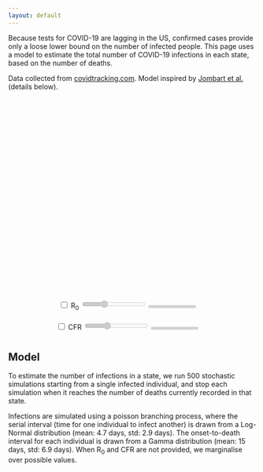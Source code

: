 ```yaml
---
layout: default
---
```


Because tests for COVID-19 are lagging in the US, confirmed cases provide only a loose lower bound on the number of infected people. This page uses a model to estimate the total number of COVID-19 infections in each state, based on the number of deaths.

Data collected from [covidtracking.com](https://covidtracking.com/). Model inspired by [Jombart et al.](https://www.medrxiv.org/content/10.1101/2020.03.10.20033761v1.full.pdf) (details below).

<script src="https://cdn.plot.ly/plotly-latest.min.js"></script>

<script>
    var R0s = [1.5, 2, 2.5, 3];
    var CFRs = [0.005, 0.01, 0.02, 0.03];
</script>

<div style="text-align:center">
<!-- <input type="checkbox" id="chooseR0"> Reproduction Number (R<sub>0</sub>) <input type="range" min="0" max="3" value="1" id="R0" disabled> -->

<div id="chart" style="width:100%;height:400px;display:inline-block;"></div><br/>

<div style="display:inline-block; padding-top:10px; padding-bottom:10px; text-align:left;">
    <input type="checkbox" id="chooseR0"> R<sub>0</sub> <input type="range" min="0" max="3" value="1" id="R0" disabled>
    <div id="R0text" style="width:90px; text-align:center; margin-right:20px; display:inline-block; background:lightgray; padding:3px;"></div>
</div>
<div style="display:inline-block; padding-top:10px; padding-bottom:10px; text-align:left;">
    <input type="checkbox" id="chooseCFR"> CFR <input type="range" min="0" max="3" value="1" id="CFR" disabled>
    <div id="CFRtext" style="width:90px; text-align:center; margin-right:20px; display:inline-block; background:lightgray; padding:3px;"></div>
</div>

</div>

<script>
    document.getElementById("chooseR0").addEventListener('change', (event) => {
        document.getElementById("R0").disabled = !event.target.checked;
        refresh()
    })
    document.getElementById("R0").addEventListener('input', (event) => {refresh()})
    document.getElementById("chooseCFR").addEventListener('change', (event) => {
        document.getElementById("CFR").disabled = !event.target.checked;
        refresh()
    })
    document.getElementById("CFR").addEventListener('input', (event) => {refresh()})

    var allstats = {"1.5,0.005": [["NY", {"positive": 2382, "deaths": 12, "lower95": 4814, "lower50": 6849, "median": 8620, "upper50": 10263, "upper95": 14660}], ["WA", {"positive": 1012, "deaths": 52, "lower95": 28519, "lower50": 33794, "median": 36806, "upper50": 39977, "upper95": 48006}], ["CA", {"positive": 611, "deaths": 13, "lower95": 5380, "lower50": 7577, "median": 9409, "upper50": 11219, "upper95": 15356}], ["NJ", {"positive": 427, "deaths": 5, "lower95": 1301, "lower50": 2671, "median": 3701, "upper50": 4840, "upper95": 7175}], ["FL", {"positive": 314, "deaths": 7, "lower95": 2379, "lower50": 3960, "median": 5188, "upper50": 6494, "upper95": 9778}], ["IL", {"positive": 289, "deaths": 1, "lower95": 68, "lower50": 374, "median": 840, "upper50": 1426, "upper95": 3321}], ["MA", {"positive": 256}], ["LA", {"positive": 240, "deaths": 6, "lower95": 1666, "lower50": 3289, "median": 4391, "upper50": 5630, "upper95": 8561}], ["GA", {"positive": 197, "deaths": 1, "lower95": 51, "lower50": 357, "median": 800, "upper50": 1319, "upper95": 3074}], ["CO", {"positive": 183, "deaths": 2, "lower95": 308, "lower50": 913, "median": 1518, "upper50": 2369, "upper95": 4494}], ["PA", {"positive": 133}], ["WI", {"positive": 106}], ["TN", {"positive": 98}], ["OH", {"positive": 88}], ["MD", {"positive": 85}], ["TX", {"positive": 83, "deaths": 2, "lower95": 236, "lower50": 955, "median": 1507, "upper50": 2306, "upper95": 4346}], ["MI", {"positive": 80}], ["VA", {"positive": 77, "deaths": 1, "lower95": 43, "lower50": 407, "median": 784, "upper50": 1353, "upper95": 3321}], ["MN", {"positive": 77}], ["OR", {"positive": 75, "deaths": 3, "lower95": 565, "lower50": 1517, "median": 2231, "upper50": 3151, "upper95": 5203}], ["CT", {"positive": 68}], ["UT", {"positive": 63}], ["NC", {"positive": 63}], ["SC", {"positive": 60, "deaths": 1, "lower95": 36, "lower50": 367, "median": 805, "upper50": 1416, "upper95": 3087}], ["NV", {"positive": 55, "deaths": 1, "lower95": 19, "lower50": 340, "median": 801, "upper50": 1295, "upper95": 3314}], ["AL", {"positive": 46}], ["ME", {"positive": 43}], ["IN", {"positive": 39, "deaths": 2, "lower95": 257, "lower50": 888, "median": 1507, "upper50": 2305, "upper95": 4494}], ["MS", {"positive": 34}], ["RI", {"positive": 33}], ["AR", {"positive": 33}], ["DC", {"positive": 31}], ["OK", {"positive": 29}], ["IA", {"positive": 29}], ["NM", {"positive": 28}], ["AZ", {"positive": 28}], ["NH", {"positive": 26}], ["KY", {"positive": 26, "deaths": 1, "lower95": 44, "lower50": 369, "median": 792, "upper50": 1395, "upper95": 3238}], ["DE", {"positive": 25}], ["NE", {"positive": 24}], ["VT", {"positive": 19}], ["KS", {"positive": 16, "deaths": 1, "lower95": 34, "lower50": 386, "median": 817, "upper50": 1318, "upper95": 3460}], ["WY", {"positive": 15}], ["HI", {"positive": 14}], ["MO", {"positive": 13}], ["SD", {"positive": 11, "deaths": 1, "lower95": 69, "lower50": 389, "median": 817, "upper50": 1295, "upper95": 3460}], ["MT", {"positive": 10}], ["ID", {"positive": 9}], ["GU", {"positive": 8}], ["ND", {"positive": 6}], ["AK", {"positive": 6}], ["PR", {"positive": 5}], ["VI", {"positive": 2}], ["WV", {"positive": 1}], ["MP", {"positive": 0}], ["AS", {"positive": 0}]], "1.5,0.01": [["NY", {"positive": 2382, "deaths": 12, "lower95": 2345, "lower50": 3261, "median": 3985, "upper50": 4829, "upper95": 6522}], ["WA", {"positive": 1012, "deaths": 52, "lower95": 13254, "lower50": 15965, "median": 18099, "upper50": 19740, "upper95": 23640}], ["CA", {"positive": 611, "deaths": 13, "lower95": 2538, "lower50": 3680, "median": 4323, "upper50": 5138, "upper95": 6917}], ["NJ", {"positive": 427, "deaths": 5, "lower95": 596, "lower50": 1252, "median": 1628, "upper50": 2230, "upper95": 3665}], ["FL", {"positive": 314, "deaths": 7, "lower95": 1019, "lower50": 1813, "median": 2256, "upper50": 3009, "upper95": 4465}], ["IL", {"positive": 289, "deaths": 1, "lower95": 39, "lower50": 178, "median": 415, "upper50": 724, "upper95": 1633}], ["MA", {"positive": 256}], ["LA", {"positive": 240, "deaths": 6, "lower95": 826, "lower50": 1513, "median": 1959, "upper50": 2684, "upper95": 4034}], ["GA", {"positive": 197, "deaths": 1, "lower95": 23, "lower50": 172, "median": 401, "upper50": 715, "upper95": 1558}], ["CO", {"positive": 183, "deaths": 2, "lower95": 117, "lower50": 443, "median": 766, "upper50": 1159, "upper95": 2238}], ["PA", {"positive": 133}], ["WI", {"positive": 106}], ["TN", {"positive": 98}], ["OH", {"positive": 88}], ["MD", {"positive": 85}], ["TX", {"positive": 83, "deaths": 2, "lower95": 115, "lower50": 460, "median": 764, "upper50": 1197, "upper95": 2253}], ["MI", {"positive": 80}], ["VA", {"positive": 77, "deaths": 1, "lower95": 38, "lower50": 176, "median": 410, "upper50": 705, "upper95": 1610}], ["MN", {"positive": 77}], ["OR", {"positive": 75, "deaths": 3, "lower95": 253, "lower50": 708, "median": 1099, "upper50": 1588, "upper95": 2877}], ["CT", {"positive": 68}], ["UT", {"positive": 63}], ["NC", {"positive": 63}], ["SC", {"positive": 60, "deaths": 1, "lower95": 33, "lower50": 171, "median": 415, "upper50": 749, "upper95": 1558}], ["NV", {"positive": 55, "deaths": 1, "lower95": 23, "lower50": 190, "median": 422, "upper50": 710, "upper95": 1558}], ["AL", {"positive": 46}], ["ME", {"positive": 43}], ["IN", {"positive": 39, "deaths": 2, "lower95": 117, "lower50": 429, "median": 737, "upper50": 1149, "upper95": 2238}], ["MS", {"positive": 34}], ["RI", {"positive": 33}], ["AR", {"positive": 33}], ["DC", {"positive": 31}], ["OK", {"positive": 29}], ["IA", {"positive": 29}], ["NM", {"positive": 28}], ["AZ", {"positive": 28}], ["NH", {"positive": 26}], ["KY", {"positive": 26, "deaths": 1, "lower95": 35, "lower50": 171, "median": 422, "upper50": 705, "upper95": 1782}], ["DE", {"positive": 25}], ["NE", {"positive": 24}], ["VT", {"positive": 19}], ["KS", {"positive": 16, "deaths": 1, "lower95": 31, "lower50": 177, "median": 405, "upper50": 715, "upper95": 1610}], ["WY", {"positive": 15}], ["HI", {"positive": 14}], ["MO", {"positive": 13}], ["SD", {"positive": 11, "deaths": 1, "lower95": 34, "lower50": 182, "median": 421, "upper50": 702, "upper95": 1633}], ["MT", {"positive": 10}], ["ID", {"positive": 9}], ["GU", {"positive": 8}], ["ND", {"positive": 6}], ["AK", {"positive": 6}], ["PR", {"positive": 5}], ["VI", {"positive": 2}], ["WV", {"positive": 1}], ["MP", {"positive": 0}], ["AS", {"positive": 0}]], "1.5,0.02": [["NY", {"positive": 2382, "deaths": 12, "lower95": 1198, "lower50": 1689, "median": 2114, "upper50": 2589, "upper95": 3786}], ["WA", {"positive": 1012, "deaths": 52, "lower95": 6892, "lower50": 8188, "median": 9106, "upper50": 10033, "upper95": 11850}], ["CA", {"positive": 611, "deaths": 13, "lower95": 1325, "lower50": 1872, "median": 2339, "upper50": 2835, "upper95": 3863}], ["NJ", {"positive": 427, "deaths": 5, "lower95": 336, "lower50": 665, "median": 887, "upper50": 1206, "upper95": 2028}], ["FL", {"positive": 314, "deaths": 7, "lower95": 562, "lower50": 948, "median": 1260, "upper50": 1614, "upper95": 2493}], ["IL", {"positive": 289, "deaths": 1, "lower95": 14, "lower50": 114, "median": 196, "upper50": 363, "upper95": 897}], ["MA", {"positive": 256}], ["LA", {"positive": 240, "deaths": 6, "lower95": 435, "lower50": 820, "median": 1053, "upper50": 1387, "upper95": 2286}], ["GA", {"positive": 197, "deaths": 1, "lower95": 13, "lower50": 105, "median": 196, "upper50": 341, "upper95": 778}], ["CO", {"positive": 183, "deaths": 2, "lower95": 86, "lower50": 235, "median": 373, "upper50": 592, "upper95": 1163}], ["PA", {"positive": 133}], ["WI", {"positive": 106}], ["TN", {"positive": 98}], ["OH", {"positive": 88}], ["MD", {"positive": 85}], ["TX", {"positive": 83, "deaths": 2, "lower95": 81, "lower50": 232, "median": 368, "upper50": 599, "upper95": 1242}], ["MI", {"positive": 80}], ["VA", {"positive": 77, "deaths": 1, "lower95": 15, "lower50": 99, "median": 199, "upper50": 338, "upper95": 902}], ["MN", {"positive": 77}], ["OR", {"positive": 75, "deaths": 3, "lower95": 165, "lower50": 363, "median": 551, "upper50": 782, "upper95": 1361}], ["CT", {"positive": 68}], ["UT", {"positive": 63}], ["NC", {"positive": 63}], ["SC", {"positive": 60, "deaths": 1, "lower95": 9, "lower50": 93, "median": 183, "upper50": 356, "upper95": 869}], ["NV", {"positive": 55, "deaths": 1, "lower95": 16, "lower50": 106, "median": 187, "upper50": 343, "upper95": 805}], ["AL", {"positive": 46}], ["ME", {"positive": 43}], ["IN", {"positive": 39, "deaths": 2, "lower95": 93, "lower50": 231, "median": 350, "upper50": 591, "upper95": 1128}], ["MS", {"positive": 34}], ["RI", {"positive": 33}], ["AR", {"positive": 33}], ["DC", {"positive": 31}], ["OK", {"positive": 29}], ["IA", {"positive": 29}], ["NM", {"positive": 28}], ["AZ", {"positive": 28}], ["NH", {"positive": 26}], ["KY", {"positive": 26, "deaths": 1, "lower95": 12, "lower50": 105, "median": 183, "upper50": 331, "upper95": 854}], ["DE", {"positive": 25}], ["NE", {"positive": 24}], ["VT", {"positive": 19}], ["KS", {"positive": 16, "deaths": 1, "lower95": 16, "lower50": 112, "median": 181, "upper50": 355, "upper95": 982}], ["WY", {"positive": 15}], ["HI", {"positive": 14}], ["MO", {"positive": 13}], ["SD", {"positive": 11, "deaths": 1, "lower95": 14, "lower50": 111, "median": 197, "upper50": 341, "upper95": 902}], ["MT", {"positive": 10}], ["ID", {"positive": 9}], ["GU", {"positive": 8}], ["ND", {"positive": 6}], ["AK", {"positive": 6}], ["PR", {"positive": 5}], ["VI", {"positive": 2}], ["WV", {"positive": 1}], ["MP", {"positive": 0}], ["AS", {"positive": 0}]], "1.5,0.03": [["NY", {"positive": 2382, "deaths": 12, "lower95": 643, "lower50": 1153, "median": 1400, "upper50": 1689, "upper95": 2326}], ["WA", {"positive": 1012, "deaths": 52, "lower95": 4404, "lower50": 5574, "median": 6162, "upper50": 6717, "upper95": 8009}], ["CA", {"positive": 611, "deaths": 13, "lower95": 729, "lower50": 1256, "median": 1506, "upper50": 1789, "upper95": 2615}], ["NJ", {"positive": 427, "deaths": 5, "lower95": 213, "lower50": 432, "median": 598, "upper50": 781, "upper95": 1387}], ["FL", {"positive": 314, "deaths": 7, "lower95": 347, "lower50": 621, "median": 824, "upper50": 1021, "upper95": 1632}], ["IL", {"positive": 289, "deaths": 1, "lower95": 2, "lower50": 56, "median": 107, "upper50": 226, "upper95": 502}], ["MA", {"positive": 256}], ["LA", {"positive": 240, "deaths": 6, "lower95": 252, "lower50": 525, "median": 702, "upper50": 899, "upper95": 1485}], ["GA", {"positive": 197, "deaths": 1, "lower95": 2, "lower50": 53, "median": 111, "upper50": 208, "upper95": 533}], ["CO", {"positive": 183, "deaths": 2, "lower95": 36, "lower50": 139, "median": 243, "upper50": 382, "upper95": 753}], ["PA", {"positive": 133}], ["WI", {"positive": 106}], ["TN", {"positive": 98}], ["OH", {"positive": 88}], ["MD", {"positive": 85}], ["TX", {"positive": 83, "deaths": 2, "lower95": 45, "lower50": 139, "median": 243, "upper50": 375, "upper95": 748}], ["MI", {"positive": 80}], ["VA", {"positive": 77, "deaths": 1, "lower95": 2, "lower50": 56, "median": 114, "upper50": 230, "upper95": 502}], ["MN", {"positive": 77}], ["OR", {"positive": 75, "deaths": 3, "lower95": 79, "lower50": 235, "median": 355, "upper50": 513, "upper95": 1042}], ["CT", {"positive": 68}], ["UT", {"positive": 63}], ["NC", {"positive": 63}], ["SC", {"positive": 60, "deaths": 1, "lower95": 2, "lower50": 51, "median": 110, "upper50": 249, "upper95": 534}], ["NV", {"positive": 55, "deaths": 1, "lower95": 2, "lower50": 56, "median": 113, "upper50": 231, "upper95": 534}], ["AL", {"positive": 46}], ["ME", {"positive": 43}], ["IN", {"positive": 39, "deaths": 2, "lower95": 36, "lower50": 139, "median": 252, "upper50": 376, "upper95": 850}], ["MS", {"positive": 34}], ["RI", {"positive": 33}], ["AR", {"positive": 33}], ["DC", {"positive": 31}], ["OK", {"positive": 29}], ["IA", {"positive": 29}], ["NM", {"positive": 28}], ["AZ", {"positive": 28}], ["NH", {"positive": 26}], ["KY", {"positive": 26, "deaths": 1, "lower95": 2, "lower50": 54, "median": 105, "upper50": 236, "upper95": 497}], ["DE", {"positive": 25}], ["NE", {"positive": 24}], ["VT", {"positive": 19}], ["KS", {"positive": 16, "deaths": 1, "lower95": 2, "lower50": 56, "median": 113, "upper50": 225, "upper95": 456}], ["WY", {"positive": 15}], ["HI", {"positive": 14}], ["MO", {"positive": 13}], ["SD", {"positive": 11, "deaths": 1, "lower95": 2, "lower50": 52, "median": 112, "upper50": 233, "upper95": 573}], ["MT", {"positive": 10}], ["ID", {"positive": 9}], ["GU", {"positive": 8}], ["ND", {"positive": 6}], ["AK", {"positive": 6}], ["PR", {"positive": 5}], ["VI", {"positive": 2}], ["WV", {"positive": 1}], ["MP", {"positive": 0}], ["AS", {"positive": 0}]], "1.5,None": [["NY", {"positive": 2382, "deaths": 12, "lower95": 927, "lower50": 1654, "median": 2701, "upper50": 5118, "upper95": 12010}], ["WA", {"positive": 1012, "deaths": 52, "lower95": 4855, "lower50": 6850, "median": 9555, "upper50": 18503, "upper95": 41916}], ["CA", {"positive": 611, "deaths": 13, "lower95": 996, "lower50": 1763, "median": 2980, "upper50": 5570, "upper95": 13116}], ["NJ", {"positive": 427, "deaths": 5, "lower95": 301, "lower50": 696, "median": 1184, "upper50": 2282, "upper95": 5896}], ["FL", {"positive": 314, "deaths": 7, "lower95": 467, "lower50": 958, "median": 1633, "upper50": 3246, "upper95": 7643}], ["IL", {"positive": 289, "deaths": 1, "lower95": 7, "lower50": 114, "median": 262, "upper50": 585, "upper95": 2180}], ["MA", {"positive": 256}], ["LA", {"positive": 240, "deaths": 6, "lower95": 383, "lower50": 832, "median": 1424, "upper50": 2834, "upper95": 6940}], ["GA", {"positive": 197, "deaths": 1, "lower95": 7, "lower50": 113, "median": 258, "upper50": 619, "upper95": 2147}], ["CO", {"positive": 183, "deaths": 2, "lower95": 68, "lower50": 262, "median": 517, "upper50": 1053, "upper95": 3212}], ["PA", {"positive": 133}], ["WI", {"positive": 106}], ["TN", {"positive": 98}], ["OH", {"positive": 88}], ["MD", {"positive": 85}], ["TX", {"positive": 83, "deaths": 2, "lower95": 70, "lower50": 261, "median": 511, "upper50": 1086, "upper95": 3196}], ["MI", {"positive": 80}], ["VA", {"positive": 77, "deaths": 1, "lower95": 7, "lower50": 111, "median": 261, "upper50": 598, "upper95": 2157}], ["MN", {"positive": 77}], ["OR", {"positive": 75, "deaths": 3, "lower95": 142, "lower50": 401, "median": 734, "upper50": 1540, "upper95": 3970}], ["CT", {"positive": 68}], ["UT", {"positive": 63}], ["NC", {"positive": 63}], ["SC", {"positive": 60, "deaths": 1, "lower95": 8, "lower50": 107, "median": 260, "upper50": 603, "upper95": 2180}], ["NV", {"positive": 55, "deaths": 1, "lower95": 7, "lower50": 113, "median": 265, "upper50": 589, "upper95": 2138}], ["AL", {"positive": 46}], ["ME", {"positive": 43}], ["IN", {"positive": 39, "deaths": 2, "lower95": 67, "lower50": 262, "median": 513, "upper50": 1084, "upper95": 3155}], ["MS", {"positive": 34}], ["RI", {"positive": 33}], ["AR", {"positive": 33}], ["DC", {"positive": 31}], ["OK", {"positive": 29}], ["IA", {"positive": 29}], ["NM", {"positive": 28}], ["AZ", {"positive": 28}], ["NH", {"positive": 26}], ["KY", {"positive": 26, "deaths": 1, "lower95": 7, "lower50": 119, "median": 251, "upper50": 591, "upper95": 2147}], ["DE", {"positive": 25}], ["NE", {"positive": 24}], ["VT", {"positive": 19}], ["KS", {"positive": 16, "deaths": 1, "lower95": 7, "lower50": 111, "median": 261, "upper50": 621, "upper95": 2253}], ["WY", {"positive": 15}], ["HI", {"positive": 14}], ["MO", {"positive": 13}], ["SD", {"positive": 11, "deaths": 1, "lower95": 8, "lower50": 118, "median": 266, "upper50": 607, "upper95": 2148}], ["MT", {"positive": 10}], ["ID", {"positive": 9}], ["GU", {"positive": 8}], ["ND", {"positive": 6}], ["AK", {"positive": 6}], ["PR", {"positive": 5}], ["VI", {"positive": 2}], ["WV", {"positive": 1}], ["MP", {"positive": 0}], ["AS", {"positive": 0}]], "2,0.005": [["NY", {"positive": 2382, "deaths": 12, "lower95": 9856, "lower50": 15519, "median": 18834, "upper50": 23045, "upper95": 32113}], ["WA", {"positive": 1012, "deaths": 52, "lower95": 61744, "lower50": 75354, "median": 84043, "upper50": 92169, "upper95": 107006}], ["CA", {"positive": 611, "deaths": 13, "lower95": 11103, "lower50": 16768, "median": 20339, "upper50": 24854, "upper95": 34107}], ["NJ", {"positive": 427, "deaths": 5, "lower95": 2780, "lower50": 5920, "median": 8516, "upper50": 11038, "upper95": 17783}], ["FL", {"positive": 314, "deaths": 7, "lower95": 4288, "lower50": 8431, "median": 11433, "upper50": 14575, "upper95": 22800}], ["IL", {"positive": 289, "deaths": 1, "lower95": 155, "lower50": 806, "median": 1672, "upper50": 3010, "upper95": 7408}], ["MA", {"positive": 256}], ["LA", {"positive": 240, "deaths": 6, "lower95": 3363, "lower50": 7026, "median": 10060, "upper50": 13036, "upper95": 19866}], ["GA", {"positive": 197, "deaths": 1, "lower95": 154, "lower50": 841, "median": 1754, "upper50": 3022, "upper95": 7410}], ["CO", {"positive": 183, "deaths": 2, "lower95": 676, "lower50": 1954, "median": 3277, "upper50": 5187, "upper95": 9588}], ["PA", {"positive": 133}], ["WI", {"positive": 106}], ["TN", {"positive": 98}], ["OH", {"positive": 88}], ["MD", {"positive": 85}], ["TX", {"positive": 83, "deaths": 2, "lower95": 593, "lower50": 1966, "median": 3259, "upper50": 4995, "upper95": 9347}], ["MI", {"positive": 80}], ["VA", {"positive": 77, "deaths": 1, "lower95": 127, "lower50": 846, "median": 1702, "upper50": 3111, "upper95": 7410}], ["MN", {"positive": 77}], ["OR", {"positive": 75, "deaths": 3, "lower95": 1303, "lower50": 3161, "median": 5081, "upper50": 7012, "upper95": 11767}], ["CT", {"positive": 68}], ["UT", {"positive": 63}], ["NC", {"positive": 63}], ["SC", {"positive": 60, "deaths": 1, "lower95": 137, "lower50": 831, "median": 1629, "upper50": 2962, "upper95": 7321}], ["NV", {"positive": 55, "deaths": 1, "lower95": 155, "lower50": 796, "median": 1609, "upper50": 3194, "upper95": 7410}], ["AL", {"positive": 46}], ["ME", {"positive": 43}], ["IN", {"positive": 39, "deaths": 2, "lower95": 650, "lower50": 2033, "median": 3317, "upper50": 5034, "upper95": 9145}], ["MS", {"positive": 34}], ["RI", {"positive": 33}], ["AR", {"positive": 33}], ["DC", {"positive": 31}], ["OK", {"positive": 29}], ["IA", {"positive": 29}], ["NM", {"positive": 28}], ["AZ", {"positive": 28}], ["NH", {"positive": 26}], ["KY", {"positive": 26, "deaths": 1, "lower95": 124, "lower50": 879, "median": 1751, "upper50": 2933, "upper95": 6591}], ["DE", {"positive": 25}], ["NE", {"positive": 24}], ["VT", {"positive": 19}], ["KS", {"positive": 16, "deaths": 1, "lower95": 155, "lower50": 777, "median": 1648, "upper50": 2999, "upper95": 7410}], ["WY", {"positive": 15}], ["HI", {"positive": 14}], ["MO", {"positive": 13}], ["SD", {"positive": 11, "deaths": 1, "lower95": 130, "lower50": 841, "median": 1737, "upper50": 3071, "upper95": 7193}], ["MT", {"positive": 10}], ["ID", {"positive": 9}], ["GU", {"positive": 8}], ["ND", {"positive": 6}], ["AK", {"positive": 6}], ["PR", {"positive": 5}], ["VI", {"positive": 2}], ["WV", {"positive": 1}], ["MP", {"positive": 0}], ["AS", {"positive": 0}]], "2,0.01": [["NY", {"positive": 2382, "deaths": 12, "lower95": 5212, "lower50": 7775, "median": 9514, "upper50": 11755, "upper95": 16436}], ["WA", {"positive": 1012, "deaths": 52, "lower95": 30687, "lower50": 38085, "median": 41613, "upper50": 46008, "upper95": 55465}], ["CA", {"positive": 611, "deaths": 13, "lower95": 5724, "lower50": 8521, "median": 10355, "upper50": 12393, "upper95": 18076}], ["NJ", {"positive": 427, "deaths": 5, "lower95": 1554, "lower50": 2867, "median": 4082, "upper50": 5369, "upper95": 8669}], ["FL", {"positive": 314, "deaths": 7, "lower95": 2587, "lower50": 4261, "median": 5644, "upper50": 7148, "upper95": 11047}], ["IL", {"positive": 289, "deaths": 1, "lower95": 38, "lower50": 383, "median": 772, "upper50": 1439, "upper95": 3792}], ["MA", {"positive": 256}], ["LA", {"positive": 240, "deaths": 6, "lower95": 1997, "lower50": 3666, "median": 4815, "upper50": 6294, "upper95": 10540}], ["GA", {"positive": 197, "deaths": 1, "lower95": 49, "lower50": 386, "median": 786, "upper50": 1415, "upper95": 3656}], ["CO", {"positive": 183, "deaths": 2, "lower95": 213, "lower50": 981, "median": 1658, "upper50": 2502, "upper95": 4853}], ["PA", {"positive": 133}], ["WI", {"positive": 106}], ["TN", {"positive": 98}], ["OH", {"positive": 88}], ["MD", {"positive": 85}], ["TX", {"positive": 83, "deaths": 2, "lower95": 288, "lower50": 902, "median": 1605, "upper50": 2416, "upper95": 4853}], ["MI", {"positive": 80}], ["VA", {"positive": 77, "deaths": 1, "lower95": 38, "lower50": 383, "median": 776, "upper50": 1432, "upper95": 3656}], ["MN", {"positive": 77}], ["OR", {"positive": 75, "deaths": 3, "lower95": 597, "lower50": 1505, "median": 2343, "upper50": 3378, "upper95": 6013}], ["CT", {"positive": 68}], ["UT", {"positive": 63}], ["NC", {"positive": 63}], ["SC", {"positive": 60, "deaths": 1, "lower95": 38, "lower50": 389, "median": 810, "upper50": 1421, "upper95": 3842}], ["NV", {"positive": 55, "deaths": 1, "lower95": 37, "lower50": 415, "median": 821, "upper50": 1441, "upper95": 3792}], ["AL", {"positive": 46}], ["ME", {"positive": 43}], ["IN", {"positive": 39, "deaths": 2, "lower95": 213, "lower50": 909, "median": 1572, "upper50": 2471, "upper95": 4853}], ["MS", {"positive": 34}], ["RI", {"positive": 33}], ["AR", {"positive": 33}], ["DC", {"positive": 31}], ["OK", {"positive": 29}], ["IA", {"positive": 29}], ["NM", {"positive": 28}], ["AZ", {"positive": 28}], ["NH", {"positive": 26}], ["KY", {"positive": 26, "deaths": 1, "lower95": 38, "lower50": 409, "median": 836, "upper50": 1468, "upper95": 3711}], ["DE", {"positive": 25}], ["NE", {"positive": 24}], ["VT", {"positive": 19}], ["KS", {"positive": 16, "deaths": 1, "lower95": 42, "lower50": 382, "median": 755, "upper50": 1439, "upper95": 3519}], ["WY", {"positive": 15}], ["HI", {"positive": 14}], ["MO", {"positive": 13}], ["SD", {"positive": 11, "deaths": 1, "lower95": 35, "lower50": 410, "median": 817, "upper50": 1488, "upper95": 3519}], ["MT", {"positive": 10}], ["ID", {"positive": 9}], ["GU", {"positive": 8}], ["ND", {"positive": 6}], ["AK", {"positive": 6}], ["PR", {"positive": 5}], ["VI", {"positive": 2}], ["WV", {"positive": 1}], ["MP", {"positive": 0}], ["AS", {"positive": 0}]], "2,0.02": [["NY", {"positive": 2382, "deaths": 12, "lower95": 2552, "lower50": 3825, "median": 4645, "upper50": 5612, "upper95": 8353}], ["WA", {"positive": 1012, "deaths": 52, "lower95": 15588, "lower50": 18850, "median": 20781, "upper50": 23125, "upper95": 28233}], ["CA", {"positive": 611, "deaths": 13, "lower95": 2758, "lower50": 4138, "median": 5072, "upper50": 6079, "upper95": 8631}], ["NJ", {"positive": 427, "deaths": 5, "lower95": 737, "lower50": 1514, "median": 1986, "upper50": 2622, "upper95": 4189}], ["FL", {"positive": 314, "deaths": 7, "lower95": 1266, "lower50": 2085, "median": 2739, "upper50": 3470, "upper95": 5606}], ["IL", {"positive": 289, "deaths": 1, "lower95": 21, "lower50": 219, "median": 401, "upper50": 685, "upper95": 1780}], ["MA", {"positive": 256}], ["LA", {"positive": 240, "deaths": 6, "lower95": 1026, "lower50": 1821, "median": 2391, "upper50": 3015, "upper95": 4744}], ["GA", {"positive": 197, "deaths": 1, "lower95": 30, "lower50": 214, "median": 408, "upper50": 673, "upper95": 1819}], ["CO", {"positive": 183, "deaths": 2, "lower95": 185, "lower50": 510, "median": 840, "upper50": 1232, "upper95": 2571}], ["PA", {"positive": 133}], ["WI", {"positive": 106}], ["TN", {"positive": 98}], ["OH", {"positive": 88}], ["MD", {"positive": 85}], ["TX", {"positive": 83, "deaths": 2, "lower95": 179, "lower50": 538, "median": 822, "upper50": 1249, "upper95": 2476}], ["MI", {"positive": 80}], ["VA", {"positive": 77, "deaths": 1, "lower95": 28, "lower50": 205, "median": 406, "upper50": 703, "upper95": 1824}], ["MN", {"positive": 77}], ["OR", {"positive": 75, "deaths": 3, "lower95": 321, "lower50": 842, "median": 1194, "upper50": 1735, "upper95": 3148}], ["CT", {"positive": 68}], ["UT", {"positive": 63}], ["NC", {"positive": 63}], ["SC", {"positive": 60, "deaths": 1, "lower95": 35, "lower50": 216, "median": 414, "upper50": 671, "upper95": 1723}], ["NV", {"positive": 55, "deaths": 1, "lower95": 28, "lower50": 213, "median": 415, "upper50": 716, "upper95": 1824}], ["AL", {"positive": 46}], ["ME", {"positive": 43}], ["IN", {"positive": 39, "deaths": 2, "lower95": 213, "lower50": 531, "median": 857, "upper50": 1249, "upper95": 2255}], ["MS", {"positive": 34}], ["RI", {"positive": 33}], ["AR", {"positive": 33}], ["DC", {"positive": 31}], ["OK", {"positive": 29}], ["IA", {"positive": 29}], ["NM", {"positive": 28}], ["AZ", {"positive": 28}], ["NH", {"positive": 26}], ["KY", {"positive": 26, "deaths": 1, "lower95": 28, "lower50": 225, "median": 415, "upper50": 703, "upper95": 1819}], ["DE", {"positive": 25}], ["NE", {"positive": 24}], ["VT", {"positive": 19}], ["KS", {"positive": 16, "deaths": 1, "lower95": 30, "lower50": 212, "median": 408, "upper50": 759, "upper95": 1723}], ["WY", {"positive": 15}], ["HI", {"positive": 14}], ["MO", {"positive": 13}], ["SD", {"positive": 11, "deaths": 1, "lower95": 26, "lower50": 215, "median": 425, "upper50": 743, "upper95": 1733}], ["MT", {"positive": 10}], ["ID", {"positive": 9}], ["GU", {"positive": 8}], ["ND", {"positive": 6}], ["AK", {"positive": 6}], ["PR", {"positive": 5}], ["VI", {"positive": 2}], ["WV", {"positive": 1}], ["MP", {"positive": 0}], ["AS", {"positive": 0}]], "2,0.03": [["NY", {"positive": 2382, "deaths": 12, "lower95": 1715, "lower50": 2659, "median": 3173, "upper50": 3780, "upper95": 5444}], ["WA", {"positive": 1012, "deaths": 52, "lower95": 10273, "lower50": 12706, "median": 13980, "upper50": 15638, "upper95": 18667}], ["CA", {"positive": 611, "deaths": 13, "lower95": 1834, "lower50": 2914, "median": 3521, "upper50": 4218, "upper95": 5873}], ["NJ", {"positive": 427, "deaths": 5, "lower95": 487, "lower50": 976, "median": 1352, "upper50": 1840, "upper95": 2794}], ["FL", {"positive": 314, "deaths": 7, "lower95": 845, "lower50": 1477, "median": 1871, "upper50": 2318, "upper95": 3784}], ["IL", {"positive": 289, "deaths": 1, "lower95": 20, "lower50": 135, "median": 263, "upper50": 451, "upper95": 1163}], ["MA", {"positive": 256}], ["LA", {"positive": 240, "deaths": 6, "lower95": 664, "lower50": 1209, "median": 1628, "upper50": 2102, "upper95": 3464}], ["GA", {"positive": 197, "deaths": 1, "lower95": 16, "lower50": 129, "median": 264, "upper50": 458, "upper95": 1104}], ["CO", {"positive": 183, "deaths": 2, "lower95": 96, "lower50": 314, "median": 517, "upper50": 804, "upper95": 1563}], ["PA", {"positive": 133}], ["WI", {"positive": 106}], ["TN", {"positive": 98}], ["OH", {"positive": 88}], ["MD", {"positive": 85}], ["TX", {"positive": 83, "deaths": 2, "lower95": 96, "lower50": 314, "median": 519, "upper50": 802, "upper95": 1545}], ["MI", {"positive": 80}], ["VA", {"positive": 77, "deaths": 1, "lower95": 17, "lower50": 136, "median": 265, "upper50": 470, "upper95": 1126}], ["MN", {"positive": 77}], ["OR", {"positive": 75, "deaths": 3, "lower95": 163, "lower50": 521, "median": 800, "upper50": 1137, "upper95": 1932}], ["CT", {"positive": 68}], ["UT", {"positive": 63}], ["NC", {"positive": 63}], ["SC", {"positive": 60, "deaths": 1, "lower95": 15, "lower50": 126, "median": 262, "upper50": 458, "upper95": 1123}], ["NV", {"positive": 55, "deaths": 1, "lower95": 14, "lower50": 143, "median": 274, "upper50": 443, "upper95": 1123}], ["AL", {"positive": 46}], ["ME", {"positive": 43}], ["IN", {"positive": 39, "deaths": 2, "lower95": 96, "lower50": 308, "median": 522, "upper50": 818, "upper95": 1545}], ["MS", {"positive": 34}], ["RI", {"positive": 33}], ["AR", {"positive": 33}], ["DC", {"positive": 31}], ["OK", {"positive": 29}], ["IA", {"positive": 29}], ["NM", {"positive": 28}], ["AZ", {"positive": 28}], ["NH", {"positive": 26}], ["KY", {"positive": 26, "deaths": 1, "lower95": 22, "lower50": 131, "median": 251, "upper50": 443, "upper95": 1113}], ["DE", {"positive": 25}], ["NE", {"positive": 24}], ["VT", {"positive": 19}], ["KS", {"positive": 16, "deaths": 1, "lower95": 17, "lower50": 141, "median": 279, "upper50": 443, "upper95": 1123}], ["WY", {"positive": 15}], ["HI", {"positive": 14}], ["MO", {"positive": 13}], ["SD", {"positive": 11, "deaths": 1, "lower95": 20, "lower50": 142, "median": 279, "upper50": 450, "upper95": 1098}], ["MT", {"positive": 10}], ["ID", {"positive": 9}], ["GU", {"positive": 8}], ["ND", {"positive": 6}], ["AK", {"positive": 6}], ["PR", {"positive": 5}], ["VI", {"positive": 2}], ["WV", {"positive": 1}], ["MP", {"positive": 0}], ["AS", {"positive": 0}]], "2,None": [["NY", {"positive": 2382, "deaths": 12, "lower95": 2181, "lower50": 3828, "median": 6651, "upper50": 13156, "upper95": 27693}], ["WA", {"positive": 1012, "deaths": 52, "lower95": 11593, "lower50": 17408, "median": 30687, "upper50": 55938, "upper95": 99484}], ["CA", {"positive": 611, "deaths": 13, "lower95": 2421, "lower50": 4179, "median": 7186, "upper50": 14187, "upper95": 29305}], ["NJ", {"positive": 427, "deaths": 5, "lower95": 682, "lower50": 1646, "median": 2800, "upper50": 5557, "upper95": 13924}], ["FL", {"positive": 314, "deaths": 7, "lower95": 1065, "lower50": 2225, "median": 3913, "upper50": 7555, "upper95": 17769}], ["IL", {"positive": 289, "deaths": 1, "lower95": 29, "lower50": 259, "median": 593, "upper50": 1280, "upper95": 4657}], ["MA", {"positive": 256}], ["LA", {"positive": 240, "deaths": 6, "lower95": 887, "lower50": 1949, "median": 3370, "upper50": 6513, "upper95": 15952}], ["GA", {"positive": 197, "deaths": 1, "lower95": 27, "lower50": 260, "median": 588, "upper50": 1227, "upper95": 4521}], ["CO", {"positive": 183, "deaths": 2, "lower95": 164, "lower50": 598, "median": 1127, "upper50": 2322, "upper95": 6910}], ["PA", {"positive": 133}], ["WI", {"positive": 106}], ["TN", {"positive": 98}], ["OH", {"positive": 88}], ["MD", {"positive": 85}], ["TX", {"positive": 83, "deaths": 2, "lower95": 167, "lower50": 601, "median": 1104, "upper50": 2287, "upper95": 7107}], ["MI", {"positive": 80}], ["VA", {"positive": 77, "deaths": 1, "lower95": 29, "lower50": 255, "median": 572, "upper50": 1253, "upper95": 4521}], ["MN", {"positive": 77}], ["OR", {"positive": 75, "deaths": 3, "lower95": 325, "lower50": 928, "median": 1659, "upper50": 3295, "upper95": 9043}], ["CT", {"positive": 68}], ["UT", {"positive": 63}], ["NC", {"positive": 63}], ["SC", {"positive": 60, "deaths": 1, "lower95": 37, "lower50": 257, "median": 575, "upper50": 1229, "upper95": 4887}], ["NV", {"positive": 55, "deaths": 1, "lower95": 34, "lower50": 263, "median": 569, "upper50": 1260, "upper95": 4770}], ["AL", {"positive": 46}], ["ME", {"positive": 43}], ["IN", {"positive": 39, "deaths": 2, "lower95": 161, "lower50": 597, "median": 1086, "upper50": 2292, "upper95": 6994}], ["MS", {"positive": 34}], ["RI", {"positive": 33}], ["AR", {"positive": 33}], ["DC", {"positive": 31}], ["OK", {"positive": 29}], ["IA", {"positive": 29}], ["NM", {"positive": 28}], ["AZ", {"positive": 28}], ["NH", {"positive": 26}], ["KY", {"positive": 26, "deaths": 1, "lower95": 36, "lower50": 257, "median": 583, "upper50": 1217, "upper95": 4568}], ["DE", {"positive": 25}], ["NE", {"positive": 24}], ["VT", {"positive": 19}], ["KS", {"positive": 16, "deaths": 1, "lower95": 33, "lower50": 254, "median": 586, "upper50": 1293, "upper95": 4568}], ["WY", {"positive": 15}], ["HI", {"positive": 14}], ["MO", {"positive": 13}], ["SD", {"positive": 11, "deaths": 1, "lower95": 30, "lower50": 260, "median": 585, "upper50": 1214, "upper95": 4555}], ["MT", {"positive": 10}], ["ID", {"positive": 9}], ["GU", {"positive": 8}], ["ND", {"positive": 6}], ["AK", {"positive": 6}], ["PR", {"positive": 5}], ["VI", {"positive": 2}], ["WV", {"positive": 1}], ["MP", {"positive": 0}], ["AS", {"positive": 0}]], "2.5,0.005": [["NY", {"positive": 2382, "deaths": 12, "lower95": 17768, "lower50": 27045, "median": 33712, "upper50": 41944, "upper95": 58743}], ["WA", {"positive": 1012, "deaths": 52, "lower95": 113738, "lower50": 135993, "median": 150467, "upper50": 167877, "upper95": 198911}], ["CA", {"positive": 611, "deaths": 13, "lower95": 20483, "lower50": 29644, "median": 36936, "upper50": 45946, "upper95": 63852}], ["NJ", {"positive": 427, "deaths": 5, "lower95": 5207, "lower50": 10412, "median": 14072, "upper50": 19137, "upper95": 32040}], ["FL", {"positive": 314, "deaths": 7, "lower95": 8510, "lower50": 14908, "median": 19818, "upper50": 25264, "upper95": 39652}], ["IL", {"positive": 289, "deaths": 1, "lower95": 169, "lower50": 1261, "median": 2466, "upper50": 4640, "upper95": 12334}], ["MA", {"positive": 256}], ["LA", {"positive": 240, "deaths": 6, "lower95": 6817, "lower50": 12477, "median": 17007, "upper50": 22308, "upper95": 37025}], ["GA", {"positive": 197, "deaths": 1, "lower95": 231, "lower50": 1373, "median": 2559, "upper50": 4729, "upper95": 12334}], ["CO", {"positive": 183, "deaths": 2, "lower95": 1211, "lower50": 3297, "median": 5423, "upper50": 8792, "upper95": 18429}], ["PA", {"positive": 133}], ["WI", {"positive": 106}], ["TN", {"positive": 98}], ["OH", {"positive": 88}], ["MD", {"positive": 85}], ["TX", {"positive": 83, "deaths": 2, "lower95": 1220, "lower50": 3347, "median": 5636, "upper50": 8842, "upper95": 18320}], ["MI", {"positive": 80}], ["VA", {"positive": 77, "deaths": 1, "lower95": 214, "lower50": 1323, "median": 2550, "upper50": 4606, "upper95": 12778}], ["MN", {"positive": 77}], ["OR", {"positive": 75, "deaths": 3, "lower95": 2033, "lower50": 5409, "median": 8321, "upper50": 11989, "upper95": 24575}], ["CT", {"positive": 68}], ["UT", {"positive": 63}], ["NC", {"positive": 63}], ["SC", {"positive": 60, "deaths": 1, "lower95": 212, "lower50": 1388, "median": 2479, "upper50": 4476, "upper95": 12889}], ["NV", {"positive": 55, "deaths": 1, "lower95": 203, "lower50": 1388, "median": 2538, "upper50": 4586, "upper95": 12778}], ["AL", {"positive": 46}], ["ME", {"positive": 43}], ["IN", {"positive": 39, "deaths": 2, "lower95": 1220, "lower50": 3103, "median": 5442, "upper50": 8792, "upper95": 18429}], ["MS", {"positive": 34}], ["RI", {"positive": 33}], ["AR", {"positive": 33}], ["DC", {"positive": 31}], ["OK", {"positive": 29}], ["IA", {"positive": 29}], ["NM", {"positive": 28}], ["AZ", {"positive": 28}], ["NH", {"positive": 26}], ["KY", {"positive": 26, "deaths": 1, "lower95": 195, "lower50": 1386, "median": 2532, "upper50": 4645, "upper95": 11044}], ["DE", {"positive": 25}], ["NE", {"positive": 24}], ["VT", {"positive": 19}], ["KS", {"positive": 16, "deaths": 1, "lower95": 212, "lower50": 1387, "median": 2516, "upper50": 4640, "upper95": 11601}], ["WY", {"positive": 15}], ["HI", {"positive": 14}], ["MO", {"positive": 13}], ["SD", {"positive": 11, "deaths": 1, "lower95": 153, "lower50": 1309, "median": 2502, "upper50": 4496, "upper95": 12292}], ["MT", {"positive": 10}], ["ID", {"positive": 9}], ["GU", {"positive": 8}], ["ND", {"positive": 6}], ["AK", {"positive": 6}], ["PR", {"positive": 5}], ["VI", {"positive": 2}], ["WV", {"positive": 1}], ["MP", {"positive": 0}], ["AS", {"positive": 0}]], "2.5,0.01": [["NY", {"positive": 2382, "deaths": 12, "lower95": 9426, "lower50": 14024, "median": 17440, "upper50": 21092, "upper95": 29658}], ["WA", {"positive": 1012, "deaths": 52, "lower95": 56632, "lower50": 68419, "median": 75226, "upper50": 85038, "upper95": 100616}], ["CA", {"positive": 611, "deaths": 13, "lower95": 10383, "lower50": 15298, "median": 18762, "upper50": 22795, "upper95": 31251}], ["NJ", {"positive": 427, "deaths": 5, "lower95": 2403, "lower50": 5083, "median": 7190, "upper50": 9271, "upper95": 16645}], ["FL", {"positive": 314, "deaths": 7, "lower95": 4730, "lower50": 7769, "median": 10072, "upper50": 12625, "upper95": 20615}], ["IL", {"positive": 289, "deaths": 1, "lower95": 110, "lower50": 668, "median": 1402, "upper50": 2573, "upper95": 5835}], ["MA", {"positive": 256}], ["LA", {"positive": 240, "deaths": 6, "lower95": 3645, "lower50": 6397, "median": 8626, "upper50": 11275, "upper95": 17056}], ["GA", {"positive": 197, "deaths": 1, "lower95": 85, "lower50": 634, "median": 1401, "upper50": 2581, "upper95": 5324}], ["CO", {"positive": 183, "deaths": 2, "lower95": 471, "lower50": 1701, "median": 2819, "upper50": 4559, "upper95": 7973}], ["PA", {"positive": 133}], ["WI", {"positive": 106}], ["TN", {"positive": 98}], ["OH", {"positive": 88}], ["MD", {"positive": 85}], ["TX", {"positive": 83, "deaths": 2, "lower95": 532, "lower50": 1701, "median": 2905, "upper50": 4491, "upper95": 8232}], ["MI", {"positive": 80}], ["VA", {"positive": 77, "deaths": 1, "lower95": 82, "lower50": 563, "median": 1314, "upper50": 2573, "upper95": 5742}], ["MN", {"positive": 77}], ["OR", {"positive": 75, "deaths": 3, "lower95": 1102, "lower50": 2704, "median": 4351, "upper50": 6089, "upper95": 10684}], ["CT", {"positive": 68}], ["UT", {"positive": 63}], ["NC", {"positive": 63}], ["SC", {"positive": 60, "deaths": 1, "lower95": 106, "lower50": 673, "median": 1363, "upper50": 2670, "upper95": 5507}], ["NV", {"positive": 55, "deaths": 1, "lower95": 85, "lower50": 700, "median": 1402, "upper50": 2581, "upper95": 5835}], ["AL", {"positive": 46}], ["ME", {"positive": 43}], ["IN", {"positive": 39, "deaths": 2, "lower95": 532, "lower50": 1701, "median": 2827, "upper50": 4491, "upper95": 8232}], ["MS", {"positive": 34}], ["RI", {"positive": 33}], ["AR", {"positive": 33}], ["DC", {"positive": 31}], ["OK", {"positive": 29}], ["IA", {"positive": 29}], ["NM", {"positive": 28}], ["AZ", {"positive": 28}], ["NH", {"positive": 26}], ["KY", {"positive": 26, "deaths": 1, "lower95": 106, "lower50": 660, "median": 1431, "upper50": 2532, "upper95": 5742}], ["DE", {"positive": 25}], ["NE", {"positive": 24}], ["VT", {"positive": 19}], ["KS", {"positive": 16, "deaths": 1, "lower95": 104, "lower50": 723, "median": 1404, "upper50": 2523, "upper95": 5478}], ["WY", {"positive": 15}], ["HI", {"positive": 14}], ["MO", {"positive": 13}], ["SD", {"positive": 11, "deaths": 1, "lower95": 66, "lower50": 690, "median": 1377, "upper50": 2551, "upper95": 5742}], ["MT", {"positive": 10}], ["ID", {"positive": 9}], ["GU", {"positive": 8}], ["ND", {"positive": 6}], ["AK", {"positive": 6}], ["PR", {"positive": 5}], ["VI", {"positive": 2}], ["WV", {"positive": 1}], ["MP", {"positive": 0}], ["AS", {"positive": 0}]], "2.5,0.02": [["NY", {"positive": 2382, "deaths": 12, "lower95": 4524, "lower50": 6957, "median": 8382, "upper50": 10067, "upper95": 14893}], ["WA", {"positive": 1012, "deaths": 52, "lower95": 27492, "lower50": 34385, "median": 38281, "upper50": 42191, "upper95": 49419}], ["CA", {"positive": 611, "deaths": 13, "lower95": 5158, "lower50": 7463, "median": 8973, "upper50": 10901, "upper95": 15468}], ["NJ", {"positive": 427, "deaths": 5, "lower95": 1074, "lower50": 2467, "median": 3356, "upper50": 4583, "upper95": 7539}], ["FL", {"positive": 314, "deaths": 7, "lower95": 2079, "lower50": 3554, "median": 4773, "upper50": 6280, "upper95": 9671}], ["IL", {"positive": 289, "deaths": 1, "lower95": 70, "lower50": 291, "median": 653, "upper50": 1271, "upper95": 2766}], ["MA", {"positive": 256}], ["LA", {"positive": 240, "deaths": 6, "lower95": 1647, "lower50": 3063, "median": 4039, "upper50": 5426, "upper95": 8255}], ["GA", {"positive": 197, "deaths": 1, "lower95": 50, "lower50": 331, "median": 689, "upper50": 1235, "upper95": 2583}], ["CO", {"positive": 183, "deaths": 2, "lower95": 282, "lower50": 826, "median": 1370, "upper50": 2152, "upper95": 4148}], ["PA", {"positive": 133}], ["WI", {"positive": 106}], ["TN", {"positive": 98}], ["OH", {"positive": 88}], ["MD", {"positive": 85}], ["TX", {"positive": 83, "deaths": 2, "lower95": 286, "lower50": 804, "median": 1383, "upper50": 2148, "upper95": 3826}], ["MI", {"positive": 80}], ["VA", {"positive": 77, "deaths": 1, "lower95": 46, "lower50": 344, "median": 660, "upper50": 1235, "upper95": 2793}], ["MN", {"positive": 77}], ["OR", {"positive": 75, "deaths": 3, "lower95": 591, "lower50": 1402, "median": 2057, "upper50": 3057, "upper95": 5021}], ["CT", {"positive": 68}], ["UT", {"positive": 63}], ["NC", {"positive": 63}], ["SC", {"positive": 60, "deaths": 1, "lower95": 64, "lower50": 345, "median": 711, "upper50": 1327, "upper95": 2821}], ["NV", {"positive": 55, "deaths": 1, "lower95": 57, "lower50": 314, "median": 681, "upper50": 1250, "upper95": 2766}], ["AL", {"positive": 46}], ["ME", {"positive": 43}], ["IN", {"positive": 39, "deaths": 2, "lower95": 301, "lower50": 826, "median": 1404, "upper50": 2149, "upper95": 4022}], ["MS", {"positive": 34}], ["RI", {"positive": 33}], ["AR", {"positive": 33}], ["DC", {"positive": 31}], ["OK", {"positive": 29}], ["IA", {"positive": 29}], ["NM", {"positive": 28}], ["AZ", {"positive": 28}], ["NH", {"positive": 26}], ["KY", {"positive": 26, "deaths": 1, "lower95": 63, "lower50": 330, "median": 671, "upper50": 1324, "upper95": 2821}], ["DE", {"positive": 25}], ["NE", {"positive": 24}], ["VT", {"positive": 19}], ["KS", {"positive": 16, "deaths": 1, "lower95": 53, "lower50": 340, "median": 685, "upper50": 1277, "upper95": 2766}], ["WY", {"positive": 15}], ["HI", {"positive": 14}], ["MO", {"positive": 13}], ["SD", {"positive": 11, "deaths": 1, "lower95": 50, "lower50": 302, "median": 660, "upper50": 1224, "upper95": 2793}], ["MT", {"positive": 10}], ["ID", {"positive": 9}], ["GU", {"positive": 8}], ["ND", {"positive": 6}], ["AK", {"positive": 6}], ["PR", {"positive": 5}], ["VI", {"positive": 2}], ["WV", {"positive": 1}], ["MP", {"positive": 0}], ["AS", {"positive": 0}]], "2.5,0.03": [["NY", {"positive": 2382, "deaths": 12, "lower95": 2988, "lower50": 4568, "median": 5538, "upper50": 6852, "upper95": 9871}], ["WA", {"positive": 1012, "deaths": 52, "lower95": 18133, "lower50": 22803, "median": 25424, "upper50": 28068, "upper95": 33800}], ["CA", {"positive": 611, "deaths": 13, "lower95": 3313, "lower50": 5020, "median": 5944, "upper50": 7343, "upper95": 10543}], ["NJ", {"positive": 427, "deaths": 5, "lower95": 983, "lower50": 1752, "median": 2301, "upper50": 3147, "upper95": 5221}], ["FL", {"positive": 314, "deaths": 7, "lower95": 1438, "lower50": 2535, "median": 3224, "upper50": 4143, "upper95": 6510}], ["IL", {"positive": 289, "deaths": 1, "lower95": 39, "lower50": 260, "median": 507, "upper50": 905, "upper95": 2383}], ["MA", {"positive": 256}], ["LA", {"positive": 240, "deaths": 6, "lower95": 1172, "lower50": 2166, "median": 2823, "upper50": 3679, "upper95": 5582}], ["GA", {"positive": 197, "deaths": 1, "lower95": 38, "lower50": 255, "median": 522, "upper50": 901, "upper95": 2115}], ["CO", {"positive": 183, "deaths": 2, "lower95": 183, "lower50": 619, "median": 974, "upper50": 1442, "upper95": 3181}], ["PA", {"positive": 133}], ["WI", {"positive": 106}], ["TN", {"positive": 98}], ["OH", {"positive": 88}], ["MD", {"positive": 85}], ["TX", {"positive": 83, "deaths": 2, "lower95": 169, "lower50": 619, "median": 969, "upper50": 1436, "upper95": 3181}], ["MI", {"positive": 80}], ["VA", {"positive": 77, "deaths": 1, "lower95": 43, "lower50": 267, "median": 510, "upper50": 885, "upper95": 2298}], ["MN", {"positive": 77}], ["OR", {"positive": 75, "deaths": 3, "lower95": 347, "lower50": 979, "median": 1430, "upper50": 1944, "upper95": 4087}], ["CT", {"positive": 68}], ["UT", {"positive": 63}], ["NC", {"positive": 63}], ["SC", {"positive": 60, "deaths": 1, "lower95": 36, "lower50": 247, "median": 522, "upper50": 885, "upper95": 2370}], ["NV", {"positive": 55, "deaths": 1, "lower95": 33, "lower50": 252, "median": 507, "upper50": 857, "upper95": 2473}], ["AL", {"positive": 46}], ["ME", {"positive": 43}], ["IN", {"positive": 39, "deaths": 2, "lower95": 184, "lower50": 637, "median": 967, "upper50": 1439, "upper95": 3238}], ["MS", {"positive": 34}], ["RI", {"positive": 33}], ["AR", {"positive": 33}], ["DC", {"positive": 31}], ["OK", {"positive": 29}], ["IA", {"positive": 29}], ["NM", {"positive": 28}], ["AZ", {"positive": 28}], ["NH", {"positive": 26}], ["KY", {"positive": 26, "deaths": 1, "lower95": 49, "lower50": 261, "median": 528, "upper50": 909, "upper95": 2240}], ["DE", {"positive": 25}], ["NE", {"positive": 24}], ["VT", {"positive": 19}], ["KS", {"positive": 16, "deaths": 1, "lower95": 43, "lower50": 254, "median": 510, "upper50": 874, "upper95": 2097}], ["WY", {"positive": 15}], ["HI", {"positive": 14}], ["MO", {"positive": 13}], ["SD", {"positive": 11, "deaths": 1, "lower95": 48, "lower50": 269, "median": 523, "upper50": 876, "upper95": 2208}], ["MT", {"positive": 10}], ["ID", {"positive": 9}], ["GU", {"positive": 8}], ["ND", {"positive": 6}], ["AK", {"positive": 6}], ["PR", {"positive": 5}], ["VI", {"positive": 2}], ["WV", {"positive": 1}], ["MP", {"positive": 0}], ["AS", {"positive": 0}]], "2.5,None": [["NY", {"positive": 2382, "deaths": 12, "lower95": 3836, "lower50": 6858, "median": 12030, "upper50": 23500, "upper95": 49903}], ["WA", {"positive": 1012, "deaths": 52, "lower95": 20266, "lower50": 30791, "median": 51904, "upper50": 108167, "upper95": 183552}], ["CA", {"positive": 611, "deaths": 13, "lower95": 4238, "lower50": 7430, "median": 12855, "upper50": 26121, "upper95": 54633}], ["NJ", {"positive": 427, "deaths": 5, "lower95": 1197, "lower50": 2771, "median": 4861, "upper50": 9891, "upper95": 24689}], ["FL", {"positive": 314, "deaths": 7, "lower95": 1863, "lower50": 3854, "median": 6971, "upper50": 13677, "upper95": 31301}], ["IL", {"positive": 289, "deaths": 1, "lower95": 68, "lower50": 426, "median": 976, "upper50": 2090, "upper95": 8429}], ["MA", {"positive": 256}], ["LA", {"positive": 240, "deaths": 6, "lower95": 1540, "lower50": 3331, "median": 5826, "upper50": 11751, "upper95": 28351}], ["GA", {"positive": 197, "deaths": 1, "lower95": 62, "lower50": 438, "median": 977, "upper50": 2081, "upper95": 8318}], ["CO", {"positive": 183, "deaths": 2, "lower95": 298, "lower50": 994, "median": 2004, "upper50": 3908, "upper95": 12404}], ["PA", {"positive": 133}], ["WI", {"positive": 106}], ["TN", {"positive": 98}], ["OH", {"positive": 88}], ["MD", {"positive": 85}], ["TX", {"positive": 83, "deaths": 2, "lower95": 298, "lower50": 1028, "median": 2002, "upper50": 4057, "upper95": 12806}], ["MI", {"positive": 80}], ["VA", {"positive": 77, "deaths": 1, "lower95": 55, "lower50": 447, "median": 996, "upper50": 2097, "upper95": 8119}], ["MN", {"positive": 77}], ["OR", {"positive": 75, "deaths": 3, "lower95": 578, "lower50": 1573, "median": 2991, "upper50": 5930, "upper95": 16624}], ["CT", {"positive": 68}], ["UT", {"positive": 63}], ["NC", {"positive": 63}], ["SC", {"positive": 60, "deaths": 1, "lower95": 61, "lower50": 439, "median": 978, "upper50": 2101, "upper95": 7981}], ["NV", {"positive": 55, "deaths": 1, "lower95": 62, "lower50": 437, "median": 999, "upper50": 2101, "upper95": 8429}], ["AL", {"positive": 46}], ["ME", {"positive": 43}], ["IN", {"positive": 39, "deaths": 2, "lower95": 298, "lower50": 999, "median": 2028, "upper50": 3945, "upper95": 12530}], ["MS", {"positive": 34}], ["RI", {"positive": 33}], ["AR", {"positive": 33}], ["DC", {"positive": 31}], ["OK", {"positive": 29}], ["IA", {"positive": 29}], ["NM", {"positive": 28}], ["AZ", {"positive": 28}], ["NH", {"positive": 26}], ["KY", {"positive": 26, "deaths": 1, "lower95": 67, "lower50": 444, "median": 1002, "upper50": 2092, "upper95": 8318}], ["DE", {"positive": 25}], ["NE", {"positive": 24}], ["VT", {"positive": 19}], ["KS", {"positive": 16, "deaths": 1, "lower95": 66, "lower50": 439, "median": 1015, "upper50": 2129, "upper95": 8318}], ["WY", {"positive": 15}], ["HI", {"positive": 14}], ["MO", {"positive": 13}], ["SD", {"positive": 11, "deaths": 1, "lower95": 55, "lower50": 433, "median": 994, "upper50": 2097, "upper95": 8429}], ["MT", {"positive": 10}], ["ID", {"positive": 9}], ["GU", {"positive": 8}], ["ND", {"positive": 6}], ["AK", {"positive": 6}], ["PR", {"positive": 5}], ["VI", {"positive": 2}], ["WV", {"positive": 1}], ["MP", {"positive": 0}], ["AS", {"positive": 0}]], "3,0.005": [["NY", {"positive": 2382, "deaths": 12, "lower95": 30903, "lower50": 45297, "median": 55047, "upper50": 68339, "upper95": 94738}], ["WA", {"positive": 1012, "deaths": 52, "lower95": 174483, "lower50": 216947, "median": 243608, "upper50": 273490, "upper95": 325456}], ["CA", {"positive": 611, "deaths": 13, "lower95": 33547, "lower50": 48288, "median": 60511, "upper50": 73071, "upper95": 101923}], ["NJ", {"positive": 427, "deaths": 5, "lower95": 8332, "lower50": 16838, "median": 23404, "upper50": 30516, "upper95": 51630}], ["FL", {"positive": 314, "deaths": 7, "lower95": 15067, "lower50": 24485, "median": 32253, "upper50": 43119, "upper95": 66171}], ["IL", {"positive": 289, "deaths": 1, "lower95": 242, "lower50": 2389, "median": 4440, "upper50": 7721, "upper95": 18320}], ["MA", {"positive": 256}], ["LA", {"positive": 240, "deaths": 6, "lower95": 11276, "lower50": 21587, "median": 27982, "upper50": 37491, "upper95": 58466}], ["GA", {"positive": 197, "deaths": 1, "lower95": 212, "lower50": 2253, "median": 4598, "upper50": 7368, "upper95": 19393}], ["CO", {"positive": 183, "deaths": 2, "lower95": 2062, "lower50": 5604, "median": 8800, "upper50": 13875, "upper95": 31656}], ["PA", {"positive": 133}], ["WI", {"positive": 106}], ["TN", {"positive": 98}], ["OH", {"positive": 88}], ["MD", {"positive": 85}], ["TX", {"positive": 83, "deaths": 2, "lower95": 1724, "lower50": 5469, "median": 8962, "upper50": 14092, "upper95": 31834}], ["MI", {"positive": 80}], ["VA", {"positive": 77, "deaths": 1, "lower95": 268, "lower50": 2411, "median": 4743, "upper50": 7755, "upper95": 17665}], ["MN", {"positive": 77}], ["OR", {"positive": 75, "deaths": 3, "lower95": 3560, "lower50": 9386, "median": 13277, "upper50": 19676, "upper95": 37943}], ["CT", {"positive": 68}], ["UT", {"positive": 63}], ["NC", {"positive": 63}], ["SC", {"positive": 60, "deaths": 1, "lower95": 250, "lower50": 2251, "median": 4603, "upper50": 7378, "upper95": 19393}], ["NV", {"positive": 55, "deaths": 1, "lower95": 335, "lower50": 2278, "median": 4540, "upper50": 7733, "upper95": 18686}], ["AL", {"positive": 46}], ["ME", {"positive": 43}], ["IN", {"positive": 39, "deaths": 2, "lower95": 1572, "lower50": 5564, "median": 8724, "upper50": 13692, "upper95": 31834}], ["MS", {"positive": 34}], ["RI", {"positive": 33}], ["AR", {"positive": 33}], ["DC", {"positive": 31}], ["OK", {"positive": 29}], ["IA", {"positive": 29}], ["NM", {"positive": 28}], ["AZ", {"positive": 28}], ["NH", {"positive": 26}], ["KY", {"positive": 26, "deaths": 1, "lower95": 372, "lower50": 2441, "median": 4327, "upper50": 7315, "upper95": 18320}], ["DE", {"positive": 25}], ["NE", {"positive": 24}], ["VT", {"positive": 19}], ["KS", {"positive": 16, "deaths": 1, "lower95": 288, "lower50": 2403, "median": 4731, "upper50": 7716, "upper95": 21125}], ["WY", {"positive": 15}], ["HI", {"positive": 14}], ["MO", {"positive": 13}], ["SD", {"positive": 11, "deaths": 1, "lower95": 295, "lower50": 2244, "median": 4706, "upper50": 7677, "upper95": 18686}], ["MT", {"positive": 10}], ["ID", {"positive": 9}], ["GU", {"positive": 8}], ["ND", {"positive": 6}], ["AK", {"positive": 6}], ["PR", {"positive": 5}], ["VI", {"positive": 2}], ["WV", {"positive": 1}], ["MP", {"positive": 0}], ["AS", {"positive": 0}]], "3,0.01": [["NY", {"positive": 2382, "deaths": 12, "lower95": 13110, "lower50": 22419, "median": 28079, "upper50": 34999, "upper95": 48900}], ["WA", {"positive": 1012, "deaths": 52, "lower95": 87944, "lower50": 108829, "median": 122530, "upper50": 137470, "upper95": 169129}], ["CA", {"positive": 611, "deaths": 13, "lower95": 14571, "lower50": 24139, "median": 30645, "upper50": 37171, "upper95": 52308}], ["NJ", {"positive": 427, "deaths": 5, "lower95": 3992, "lower50": 8392, "median": 11349, "upper50": 14894, "upper95": 24830}], ["FL", {"positive": 314, "deaths": 7, "lower95": 7083, "lower50": 12338, "median": 15482, "upper50": 20450, "upper95": 31279}], ["IL", {"positive": 289, "deaths": 1, "lower95": 185, "lower50": 1138, "median": 2198, "upper50": 3962, "upper95": 9967}], ["MA", {"positive": 256}], ["LA", {"positive": 240, "deaths": 6, "lower95": 5327, "lower50": 10141, "median": 13650, "upper50": 17452, "upper95": 29264}], ["GA", {"positive": 197, "deaths": 1, "lower95": 162, "lower50": 1027, "median": 2197, "upper50": 3927, "upper95": 10227}], ["CO", {"positive": 183, "deaths": 2, "lower95": 744, "lower50": 2756, "median": 4705, "upper50": 7030, "upper95": 13175}], ["PA", {"positive": 133}], ["WI", {"positive": 106}], ["TN", {"positive": 98}], ["OH", {"positive": 88}], ["MD", {"positive": 85}], ["TX", {"positive": 83, "deaths": 2, "lower95": 846, "lower50": 2785, "median": 4686, "upper50": 7049, "upper95": 13175}], ["MI", {"positive": 80}], ["VA", {"positive": 77, "deaths": 1, "lower95": 185, "lower50": 1046, "median": 2215, "upper50": 4090, "upper95": 9967}], ["MN", {"positive": 77}], ["OR", {"positive": 75, "deaths": 3, "lower95": 1822, "lower50": 4544, "median": 6895, "upper50": 9793, "upper95": 18837}], ["CT", {"positive": 68}], ["UT", {"positive": 63}], ["NC", {"positive": 63}], ["SC", {"positive": 60, "deaths": 1, "lower95": 178, "lower50": 1104, "median": 2149, "upper50": 3969, "upper95": 9855}], ["NV", {"positive": 55, "deaths": 1, "lower95": 185, "lower50": 1103, "median": 2115, "upper50": 4200, "upper95": 10090}], ["AL", {"positive": 46}], ["ME", {"positive": 43}], ["IN", {"positive": 39, "deaths": 2, "lower95": 894, "lower50": 2789, "median": 4616, "upper50": 6773, "upper95": 13425}], ["MS", {"positive": 34}], ["RI", {"positive": 33}], ["AR", {"positive": 33}], ["DC", {"positive": 31}], ["OK", {"positive": 29}], ["IA", {"positive": 29}], ["NM", {"positive": 28}], ["AZ", {"positive": 28}], ["NH", {"positive": 26}], ["KY", {"positive": 26, "deaths": 1, "lower95": 215, "lower50": 1104, "median": 2253, "upper50": 4025, "upper95": 9275}], ["DE", {"positive": 25}], ["NE", {"positive": 24}], ["VT", {"positive": 19}], ["KS", {"positive": 16, "deaths": 1, "lower95": 145, "lower50": 1098, "median": 2241, "upper50": 3927, "upper95": 8899}], ["WY", {"positive": 15}], ["HI", {"positive": 14}], ["MO", {"positive": 13}], ["SD", {"positive": 11, "deaths": 1, "lower95": 127, "lower50": 1021, "median": 2197, "upper50": 4025, "upper95": 10828}], ["MT", {"positive": 10}], ["ID", {"positive": 9}], ["GU", {"positive": 8}], ["ND", {"positive": 6}], ["AK", {"positive": 6}], ["PR", {"positive": 5}], ["VI", {"positive": 2}], ["WV", {"positive": 1}], ["MP", {"positive": 0}], ["AS", {"positive": 0}]], "3,0.02": [["NY", {"positive": 2382, "deaths": 12, "lower95": 6833, "lower50": 10850, "median": 13730, "upper50": 17034, "upper95": 24518}], ["WA", {"positive": 1012, "deaths": 52, "lower95": 44825, "lower50": 54354, "median": 60345, "upper50": 66974, "upper95": 82123}], ["CA", {"positive": 611, "deaths": 13, "lower95": 7840, "lower50": 11983, "median": 14963, "upper50": 18064, "upper95": 25869}], ["NJ", {"positive": 427, "deaths": 5, "lower95": 2086, "lower50": 4054, "median": 5730, "upper50": 7518, "upper95": 12562}], ["FL", {"positive": 314, "deaths": 7, "lower95": 3048, "lower50": 5784, "median": 7813, "upper50": 10295, "upper95": 15308}], ["IL", {"positive": 289, "deaths": 1, "lower95": 100, "lower50": 591, "median": 1149, "upper50": 2027, "upper95": 4657}], ["MA", {"positive": 256}], ["LA", {"positive": 240, "deaths": 6, "lower95": 2435, "lower50": 5050, "median": 6579, "upper50": 8709, "upper95": 13480}], ["GA", {"positive": 197, "deaths": 1, "lower95": 95, "lower50": 605, "median": 1174, "upper50": 2236, "upper95": 4811}], ["CO", {"positive": 183, "deaths": 2, "lower95": 388, "lower50": 1306, "median": 2174, "upper50": 3479, "upper95": 7282}], ["PA", {"positive": 133}], ["WI", {"positive": 106}], ["TN", {"positive": 98}], ["OH", {"positive": 88}], ["MD", {"positive": 85}], ["TX", {"positive": 83, "deaths": 2, "lower95": 386, "lower50": 1375, "median": 2164, "upper50": 3453, "upper95": 7302}], ["MI", {"positive": 80}], ["VA", {"positive": 77, "deaths": 1, "lower95": 100, "lower50": 579, "median": 1168, "upper50": 2129, "upper95": 4811}], ["MN", {"positive": 77}], ["OR", {"positive": 75, "deaths": 3, "lower95": 788, "lower50": 2246, "median": 3345, "upper50": 4875, "upper95": 8622}], ["CT", {"positive": 68}], ["UT", {"positive": 63}], ["NC", {"positive": 63}], ["SC", {"positive": 60, "deaths": 1, "lower95": 82, "lower50": 601, "median": 1168, "upper50": 2027, "upper95": 4730}], ["NV", {"positive": 55, "deaths": 1, "lower95": 51, "lower50": 609, "median": 1162, "upper50": 2063, "upper95": 4811}], ["AL", {"positive": 46}], ["ME", {"positive": 43}], ["IN", {"positive": 39, "deaths": 2, "lower95": 325, "lower50": 1350, "median": 2193, "upper50": 3476, "upper95": 7282}], ["MS", {"positive": 34}], ["RI", {"positive": 33}], ["AR", {"positive": 33}], ["DC", {"positive": 31}], ["OK", {"positive": 29}], ["IA", {"positive": 29}], ["NM", {"positive": 28}], ["AZ", {"positive": 28}], ["NH", {"positive": 26}], ["KY", {"positive": 26, "deaths": 1, "lower95": 82, "lower50": 605, "median": 1191, "upper50": 2134, "upper95": 4839}], ["DE", {"positive": 25}], ["NE", {"positive": 24}], ["VT", {"positive": 19}], ["KS", {"positive": 16, "deaths": 1, "lower95": 60, "lower50": 581, "median": 1158, "upper50": 2067, "upper95": 4839}], ["WY", {"positive": 15}], ["HI", {"positive": 14}], ["MO", {"positive": 13}], ["SD", {"positive": 11, "deaths": 1, "lower95": 62, "lower50": 579, "median": 1163, "upper50": 2154, "upper95": 4847}], ["MT", {"positive": 10}], ["ID", {"positive": 9}], ["GU", {"positive": 8}], ["ND", {"positive": 6}], ["AK", {"positive": 6}], ["PR", {"positive": 5}], ["VI", {"positive": 2}], ["WV", {"positive": 1}], ["MP", {"positive": 0}], ["AS", {"positive": 0}]], "3,0.03": [["NY", {"positive": 2382, "deaths": 12, "lower95": 4836, "lower50": 7380, "median": 9078, "upper50": 11132, "upper95": 16423}], ["WA", {"positive": 1012, "deaths": 52, "lower95": 30169, "lower50": 36289, "median": 39852, "upper50": 45014, "upper95": 55063}], ["CA", {"positive": 611, "deaths": 13, "lower95": 5790, "lower50": 8142, "median": 9765, "upper50": 12139, "upper95": 17574}], ["NJ", {"positive": 427, "deaths": 5, "lower95": 1185, "lower50": 2668, "median": 3868, "upper50": 5115, "upper95": 8519}], ["FL", {"positive": 314, "deaths": 7, "lower95": 2363, "lower50": 3814, "median": 5225, "upper50": 6907, "upper95": 10578}], ["IL", {"positive": 289, "deaths": 1, "lower95": 33, "lower50": 343, "median": 758, "upper50": 1450, "upper95": 3110}], ["MA", {"positive": 256}], ["LA", {"positive": 240, "deaths": 6, "lower95": 1660, "lower50": 3237, "median": 4513, "upper50": 6057, "upper95": 9639}], ["GA", {"positive": 197, "deaths": 1, "lower95": 42, "lower50": 368, "median": 739, "upper50": 1422, "upper95": 3089}], ["CO", {"positive": 183, "deaths": 2, "lower95": 204, "lower50": 871, "median": 1565, "upper50": 2401, "upper95": 4509}], ["PA", {"positive": 133}], ["WI", {"positive": 106}], ["TN", {"positive": 98}], ["OH", {"positive": 88}], ["MD", {"positive": 85}], ["TX", {"positive": 83, "deaths": 2, "lower95": 238, "lower50": 842, "median": 1538, "upper50": 2396, "upper95": 4501}], ["MI", {"positive": 80}], ["VA", {"positive": 77, "deaths": 1, "lower95": 37, "lower50": 333, "median": 766, "upper50": 1455, "upper95": 3025}], ["MN", {"positive": 77}], ["OR", {"positive": 75, "deaths": 3, "lower95": 524, "lower50": 1418, "median": 2260, "upper50": 3377, "upper95": 5757}], ["CT", {"positive": 68}], ["UT", {"positive": 63}], ["NC", {"positive": 63}], ["SC", {"positive": 60, "deaths": 1, "lower95": 41, "lower50": 370, "median": 756, "upper50": 1403, "upper95": 2991}], ["NV", {"positive": 55, "deaths": 1, "lower95": 42, "lower50": 342, "median": 775, "upper50": 1438, "upper95": 2991}], ["AL", {"positive": 46}], ["ME", {"positive": 43}], ["IN", {"positive": 39, "deaths": 2, "lower95": 237, "lower50": 881, "median": 1538, "upper50": 2335, "upper95": 4501}], ["MS", {"positive": 34}], ["RI", {"positive": 33}], ["AR", {"positive": 33}], ["DC", {"positive": 31}], ["OK", {"positive": 29}], ["IA", {"positive": 29}], ["NM", {"positive": 28}], ["AZ", {"positive": 28}], ["NH", {"positive": 26}], ["KY", {"positive": 26, "deaths": 1, "lower95": 31, "lower50": 343, "median": 716, "upper50": 1401, "upper95": 3117}], ["DE", {"positive": 25}], ["NE", {"positive": 24}], ["VT", {"positive": 19}], ["KS", {"positive": 16, "deaths": 1, "lower95": 46, "lower50": 342, "median": 753, "upper50": 1399, "upper95": 3163}], ["WY", {"positive": 15}], ["HI", {"positive": 14}], ["MO", {"positive": 13}], ["SD", {"positive": 11, "deaths": 1, "lower95": 37, "lower50": 351, "median": 766, "upper50": 1399, "upper95": 3025}], ["MT", {"positive": 10}], ["ID", {"positive": 9}], ["GU", {"positive": 8}], ["ND", {"positive": 6}], ["AK", {"positive": 6}], ["PR", {"positive": 5}], ["VI", {"positive": 2}], ["WV", {"positive": 1}], ["MP", {"positive": 0}], ["AS", {"positive": 0}]], "3,None": [["NY", {"positive": 2382, "deaths": 12, "lower95": 6009, "lower50": 10929, "median": 19001, "upper50": 39260, "upper95": 81113}], ["WA", {"positive": 1012, "deaths": 52, "lower95": 32827, "lower50": 48963, "median": 82334, "upper50": 166213, "upper95": 291977}], ["CA", {"positive": 611, "deaths": 13, "lower95": 6706, "lower50": 11983, "median": 20401, "upper50": 41436, "upper95": 87660}], ["NJ", {"positive": 427, "deaths": 5, "lower95": 1719, "lower50": 4481, "median": 7802, "upper50": 16164, "upper95": 39870}], ["FL", {"positive": 314, "deaths": 7, "lower95": 2839, "lower50": 6291, "median": 11194, "upper50": 22194, "upper95": 53476}], ["IL", {"positive": 289, "deaths": 1, "lower95": 100, "lower50": 708, "median": 1666, "upper50": 3451, "upper95": 12322}], ["MA", {"positive": 256}], ["LA", {"positive": 240, "deaths": 6, "lower95": 2252, "lower50": 5420, "median": 9458, "upper50": 19397, "upper95": 48949}], ["GA", {"positive": 197, "deaths": 1, "lower95": 95, "lower50": 717, "median": 1620, "upper50": 3581, "upper95": 12491}], ["CO", {"positive": 183, "deaths": 2, "lower95": 365, "lower50": 1654, "median": 3195, "upper50": 6443, "upper95": 20343}], ["PA", {"positive": 133}], ["WI", {"positive": 106}], ["TN", {"positive": 98}], ["OH", {"positive": 88}], ["MD", {"positive": 85}], ["TX", {"positive": 83, "deaths": 2, "lower95": 386, "lower50": 1644, "median": 3142, "upper50": 6436, "upper95": 20343}], ["MI", {"positive": 80}], ["VA", {"positive": 77, "deaths": 1, "lower95": 92, "lower50": 746, "median": 1630, "upper50": 3451, "upper95": 12413}], ["MN", {"positive": 77}], ["OR", {"positive": 75, "deaths": 3, "lower95": 731, "lower50": 2603, "median": 4726, "upper50": 9663, "upper95": 26239}], ["CT", {"positive": 68}], ["UT", {"positive": 63}], ["NC", {"positive": 63}], ["SC", {"positive": 60, "deaths": 1, "lower95": 83, "lower50": 704, "median": 1652, "upper50": 3440, "upper95": 12401}], ["NV", {"positive": 55, "deaths": 1, "lower95": 98, "lower50": 728, "median": 1666, "upper50": 3404, "upper95": 12491}], ["AL", {"positive": 46}], ["ME", {"positive": 43}], ["IN", {"positive": 39, "deaths": 2, "lower95": 387, "lower50": 1639, "median": 3180, "upper50": 6430, "upper95": 20071}], ["MS", {"positive": 34}], ["RI", {"positive": 33}], ["AR", {"positive": 33}], ["DC", {"positive": 31}], ["OK", {"positive": 29}], ["IA", {"positive": 29}], ["NM", {"positive": 28}], ["AZ", {"positive": 28}], ["NH", {"positive": 26}], ["KY", {"positive": 26, "deaths": 1, "lower95": 96, "lower50": 716, "median": 1638, "upper50": 3412, "upper95": 12478}], ["DE", {"positive": 25}], ["NE", {"positive": 24}], ["VT", {"positive": 19}], ["KS", {"positive": 16, "deaths": 1, "lower95": 85, "lower50": 735, "median": 1632, "upper50": 3500, "upper95": 12520}], ["WY", {"positive": 15}], ["HI", {"positive": 14}], ["MO", {"positive": 13}], ["SD", {"positive": 11, "deaths": 1, "lower95": 85, "lower50": 709, "median": 1648, "upper50": 3394, "upper95": 12413}], ["MT", {"positive": 10}], ["ID", {"positive": 9}], ["GU", {"positive": 8}], ["ND", {"positive": 6}], ["AK", {"positive": 6}], ["PR", {"positive": 5}], ["VI", {"positive": 2}], ["WV", {"positive": 1}], ["MP", {"positive": 0}], ["AS", {"positive": 0}]], "None,0.005": [["NY", {"positive": 2382, "deaths": 12, "lower95": 6286, "lower50": 17120, "median": 29975, "upper50": 47702, "upper95": 84019}], ["WA", {"positive": 1012, "deaths": 52, "lower95": 34618, "lower50": 86873, "median": 147494, "upper50": 214799, "upper95": 300041}], ["CA", {"positive": 611, "deaths": 13, "lower95": 7125, "lower50": 19120, "median": 32601, "upper50": 50853, "upper95": 89119}], ["NJ", {"positive": 427, "deaths": 5, "lower95": 2163, "lower50": 6551, "median": 11775, "upper50": 20209, "upper95": 40728}], ["FL", {"positive": 314, "deaths": 7, "lower95": 3314, "lower50": 9607, "median": 16945, "upper50": 27370, "upper95": 55546}], ["IL", {"positive": 289, "deaths": 1, "lower95": 117, "lower50": 1007, "median": 2179, "upper50": 4486, "upper95": 14073}], ["MA", {"positive": 256}], ["LA", {"positive": 240, "deaths": 6, "lower95": 2834, "lower50": 8102, "median": 14523, "upper50": 24144, "upper95": 50548}], ["GA", {"positive": 197, "deaths": 1, "lower95": 128, "lower50": 1015, "median": 2132, "upper50": 4440, "upper95": 14289}], ["CO", {"positive": 183, "deaths": 2, "lower95": 554, "lower50": 2278, "median": 4405, "upper50": 8361, "upper95": 21749}], ["PA", {"positive": 133}], ["WI", {"positive": 106}], ["TN", {"positive": 98}], ["OH", {"positive": 88}], ["MD", {"positive": 85}], ["TX", {"positive": 83, "deaths": 2, "lower95": 486, "lower50": 2257, "median": 4378, "upper50": 8129, "upper95": 21386}], ["MI", {"positive": 80}], ["VA", {"positive": 77, "deaths": 1, "lower95": 113, "lower50": 1016, "median": 2195, "upper50": 4476, "upper95": 15299}], ["MN", {"positive": 77}], ["OR", {"positive": 75, "deaths": 3, "lower95": 1072, "lower50": 3589, "median": 6953, "upper50": 11971, "upper95": 28730}], ["CT", {"positive": 68}], ["UT", {"positive": 63}], ["NC", {"positive": 63}], ["SC", {"positive": 60, "deaths": 1, "lower95": 130, "lower50": 989, "median": 2157, "upper50": 4259, "upper95": 13742}], ["NV", {"positive": 55, "deaths": 1, "lower95": 129, "lower50": 963, "median": 2158, "upper50": 4419, "upper95": 14933}], ["AL", {"positive": 46}], ["ME", {"positive": 43}], ["IN", {"positive": 39, "deaths": 2, "lower95": 616, "lower50": 2183, "median": 4468, "upper50": 8416, "upper95": 21772}], ["MS", {"positive": 34}], ["RI", {"positive": 33}], ["AR", {"positive": 33}], ["DC", {"positive": 31}], ["OK", {"positive": 29}], ["IA", {"positive": 29}], ["NM", {"positive": 28}], ["AZ", {"positive": 28}], ["NH", {"positive": 26}], ["KY", {"positive": 26, "deaths": 1, "lower95": 127, "lower50": 980, "median": 2073, "upper50": 4264, "upper95": 13742}], ["DE", {"positive": 25}], ["NE", {"positive": 24}], ["VT", {"positive": 19}], ["KS", {"positive": 16, "deaths": 1, "lower95": 129, "lower50": 970, "median": 2196, "upper50": 4419, "upper95": 14544}], ["WY", {"positive": 15}], ["HI", {"positive": 14}], ["MO", {"positive": 13}], ["SD", {"positive": 11, "deaths": 1, "lower95": 118, "lower50": 995, "median": 2159, "upper50": 4331, "upper95": 13742}], ["MT", {"positive": 10}], ["ID", {"positive": 9}], ["GU", {"positive": 8}], ["ND", {"positive": 6}], ["AK", {"positive": 6}], ["PR", {"positive": 5}], ["VI", {"positive": 2}], ["WV", {"positive": 1}], ["MP", {"positive": 0}], ["AS", {"positive": 0}]], "None,0.01": [["NY", {"positive": 2382, "deaths": 12, "lower95": 3011, "lower50": 8382, "median": 14725, "upper50": 23339, "upper95": 41995}], ["WA", {"positive": 1012, "deaths": 52, "lower95": 15592, "lower50": 40944, "median": 71734, "upper50": 105975, "upper95": 152445}], ["CA", {"positive": 611, "deaths": 13, "lower95": 3263, "lower50": 9178, "median": 15788, "upper50": 25209, "upper95": 44115}], ["NJ", {"positive": 427, "deaths": 5, "lower95": 1066, "lower50": 3075, "median": 5831, "upper50": 9757, "upper95": 20419}], ["FL", {"positive": 314, "deaths": 7, "lower95": 1609, "lower50": 4631, "median": 8444, "upper50": 13530, "upper95": 25896}], ["IL", {"positive": 289, "deaths": 1, "lower95": 58, "lower50": 433, "median": 1058, "upper50": 2271, "upper95": 7093}], ["MA", {"positive": 256}], ["LA", {"positive": 240, "deaths": 6, "lower95": 1364, "lower50": 3858, "median": 7082, "upper50": 11624, "upper95": 23389}], ["GA", {"positive": 197, "deaths": 1, "lower95": 58, "lower50": 479, "median": 1081, "upper50": 2221, "upper95": 6957}], ["CO", {"positive": 183, "deaths": 2, "lower95": 246, "lower50": 1114, "median": 2237, "upper50": 4222, "upper95": 10425}], ["PA", {"positive": 133}], ["WI", {"positive": 106}], ["TN", {"positive": 98}], ["OH", {"positive": 88}], ["MD", {"positive": 85}], ["TX", {"positive": 83, "deaths": 2, "lower95": 270, "lower50": 1117, "median": 2247, "upper50": 4299, "upper95": 10615}], ["MI", {"positive": 80}], ["VA", {"positive": 77, "deaths": 1, "lower95": 55, "lower50": 478, "median": 1102, "upper50": 2207, "upper95": 7111}], ["MN", {"positive": 77}], ["OR", {"positive": 75, "deaths": 3, "lower95": 528, "lower50": 1740, "median": 3331, "upper50": 6052, "upper95": 14269}], ["CT", {"positive": 68}], ["UT", {"positive": 63}], ["NC", {"positive": 63}], ["SC", {"positive": 60, "deaths": 1, "lower95": 58, "lower50": 461, "median": 1078, "upper50": 2300, "upper95": 6851}], ["NV", {"positive": 55, "deaths": 1, "lower95": 53, "lower50": 472, "median": 1041, "upper50": 2253, "upper95": 7194}], ["AL", {"positive": 46}], ["ME", {"positive": 43}], ["IN", {"positive": 39, "deaths": 2, "lower95": 251, "lower50": 1069, "median": 2187, "upper50": 4296, "upper95": 10779}], ["MS", {"positive": 34}], ["RI", {"positive": 33}], ["AR", {"positive": 33}], ["DC", {"positive": 31}], ["OK", {"positive": 29}], ["IA", {"positive": 29}], ["NM", {"positive": 28}], ["AZ", {"positive": 28}], ["NH", {"positive": 26}], ["KY", {"positive": 26, "deaths": 1, "lower95": 56, "lower50": 463, "median": 1055, "upper50": 2286, "upper95": 7107}], ["DE", {"positive": 25}], ["NE", {"positive": 24}], ["VT", {"positive": 19}], ["KS", {"positive": 16, "deaths": 1, "lower95": 55, "lower50": 465, "median": 1068, "upper50": 2209, "upper95": 6851}], ["WY", {"positive": 15}], ["HI", {"positive": 14}], ["MO", {"positive": 13}], ["SD", {"positive": 11, "deaths": 1, "lower95": 63, "lower50": 475, "median": 1098, "upper50": 2279, "upper95": 6851}], ["MT", {"positive": 10}], ["ID", {"positive": 9}], ["GU", {"positive": 8}], ["ND", {"positive": 6}], ["AK", {"positive": 6}], ["PR", {"positive": 5}], ["VI", {"positive": 2}], ["WV", {"positive": 1}], ["MP", {"positive": 0}], ["AS", {"positive": 0}]], "None,0.02": [["NY", {"positive": 2382, "deaths": 12, "lower95": 1533, "lower50": 3929, "median": 7172, "upper50": 11483, "upper95": 20888}], ["WA", {"positive": 1012, "deaths": 52, "lower95": 7756, "lower50": 19732, "median": 35472, "upper50": 52193, "upper95": 74661}], ["CA", {"positive": 611, "deaths": 13, "lower95": 1679, "lower50": 4271, "median": 7755, "upper50": 12380, "upper95": 22540}], ["NJ", {"positive": 427, "deaths": 5, "lower95": 519, "lower50": 1492, "median": 2812, "upper50": 4717, "upper95": 9477}], ["FL", {"positive": 314, "deaths": 7, "lower95": 795, "lower50": 2151, "median": 3925, "upper50": 6598, "upper95": 12900}], ["IL", {"positive": 289, "deaths": 1, "lower95": 34, "lower50": 237, "median": 542, "upper50": 1151, "upper95": 3689}], ["MA", {"positive": 256}], ["LA", {"positive": 240, "deaths": 6, "lower95": 651, "lower50": 1834, "median": 3371, "upper50": 5799, "upper95": 11528}], ["GA", {"positive": 197, "deaths": 1, "lower95": 34, "lower50": 233, "median": 530, "upper50": 1173, "upper95": 3570}], ["CO", {"positive": 183, "deaths": 2, "lower95": 145, "lower50": 554, "median": 1095, "upper50": 2013, "upper95": 5296}], ["PA", {"positive": 133}], ["WI", {"positive": 106}], ["TN", {"positive": 98}], ["OH", {"positive": 88}], ["MD", {"positive": 85}], ["TX", {"positive": 83, "deaths": 2, "lower95": 141, "lower50": 555, "median": 1102, "upper50": 2067, "upper95": 4956}], ["MI", {"positive": 80}], ["VA", {"positive": 77, "deaths": 1, "lower95": 33, "lower50": 233, "median": 564, "upper50": 1177, "upper95": 3645}], ["MN", {"positive": 77}], ["OR", {"positive": 75, "deaths": 3, "lower95": 270, "lower50": 879, "median": 1664, "upper50": 2991, "upper95": 6793}], ["CT", {"positive": 68}], ["UT", {"positive": 63}], ["NC", {"positive": 63}], ["SC", {"positive": 60, "deaths": 1, "lower95": 34, "lower50": 234, "median": 530, "upper50": 1162, "upper95": 3711}], ["NV", {"positive": 55, "deaths": 1, "lower95": 34, "lower50": 235, "median": 556, "upper50": 1119, "upper95": 3570}], ["AL", {"positive": 46}], ["ME", {"positive": 43}], ["IN", {"positive": 39, "deaths": 2, "lower95": 152, "lower50": 556, "median": 1084, "upper50": 2055, "upper95": 4949}], ["MS", {"positive": 34}], ["RI", {"positive": 33}], ["AR", {"positive": 33}], ["DC", {"positive": 31}], ["OK", {"positive": 29}], ["IA", {"positive": 29}], ["NM", {"positive": 28}], ["AZ", {"positive": 28}], ["NH", {"positive": 26}], ["KY", {"positive": 26, "deaths": 1, "lower95": 32, "lower50": 236, "median": 542, "upper50": 1150, "upper95": 3614}], ["DE", {"positive": 25}], ["NE", {"positive": 24}], ["VT", {"positive": 19}], ["KS", {"positive": 16, "deaths": 1, "lower95": 26, "lower50": 234, "median": 549, "upper50": 1163, "upper95": 3751}], ["WY", {"positive": 15}], ["HI", {"positive": 14}], ["MO", {"positive": 13}], ["SD", {"positive": 11, "deaths": 1, "lower95": 33, "lower50": 237, "median": 541, "upper50": 1139, "upper95": 3471}], ["MT", {"positive": 10}], ["ID", {"positive": 9}], ["GU", {"positive": 8}], ["ND", {"positive": 6}], ["AK", {"positive": 6}], ["PR", {"positive": 5}], ["VI", {"positive": 2}], ["WV", {"positive": 1}], ["MP", {"positive": 0}], ["AS", {"positive": 0}]], "None,0.03": [["NY", {"positive": 2382, "deaths": 12, "lower95": 1032, "lower50": 2826, "median": 4885, "upper50": 7779, "upper95": 14016}], ["WA", {"positive": 1012, "deaths": 52, "lower95": 5347, "lower50": 13430, "median": 23579, "upper50": 35326, "upper95": 49512}], ["CA", {"positive": 611, "deaths": 13, "lower95": 1115, "lower50": 3041, "median": 5357, "upper50": 8343, "upper95": 14859}], ["NJ", {"positive": 427, "deaths": 5, "lower95": 362, "lower50": 1069, "median": 1938, "upper50": 3234, "upper95": 6851}], ["FL", {"positive": 314, "deaths": 7, "lower95": 529, "lower50": 1549, "median": 2807, "upper50": 4459, "upper95": 8715}], ["IL", {"positive": 289, "deaths": 1, "lower95": 13, "lower50": 152, "median": 351, "upper50": 776, "upper95": 2400}], ["MA", {"positive": 256}], ["LA", {"positive": 240, "deaths": 6, "lower95": 432, "lower50": 1291, "median": 2359, "upper50": 3842, "upper95": 8058}], ["GA", {"positive": 197, "deaths": 1, "lower95": 12, "lower50": 156, "median": 369, "upper50": 781, "upper95": 2389}], ["CO", {"positive": 183, "deaths": 2, "lower95": 79, "lower50": 361, "median": 744, "upper50": 1392, "upper95": 3564}], ["PA", {"positive": 133}], ["WI", {"positive": 106}], ["TN", {"positive": 98}], ["OH", {"positive": 88}], ["MD", {"positive": 85}], ["TX", {"positive": 83, "deaths": 2, "lower95": 85, "lower50": 365, "median": 756, "upper50": 1391, "upper95": 3613}], ["MI", {"positive": 80}], ["VA", {"positive": 77, "deaths": 1, "lower95": 13, "lower50": 165, "median": 363, "upper50": 789, "upper95": 2370}], ["MN", {"positive": 77}], ["OR", {"positive": 75, "deaths": 3, "lower95": 165, "lower50": 571, "median": 1124, "upper50": 1985, "upper95": 4615}], ["CT", {"positive": 68}], ["UT", {"positive": 63}], ["NC", {"positive": 63}], ["SC", {"positive": 60, "deaths": 1, "lower95": 9, "lower50": 152, "median": 358, "upper50": 782, "upper95": 2400}], ["NV", {"positive": 55, "deaths": 1, "lower95": 15, "lower50": 154, "median": 376, "upper50": 773, "upper95": 2400}], ["AL", {"positive": 46}], ["ME", {"positive": 43}], ["IN", {"positive": 39, "deaths": 2, "lower95": 84, "lower50": 358, "median": 758, "upper50": 1359, "upper95": 3582}], ["MS", {"positive": 34}], ["RI", {"positive": 33}], ["AR", {"positive": 33}], ["DC", {"positive": 31}], ["OK", {"positive": 29}], ["IA", {"positive": 29}], ["NM", {"positive": 28}], ["AZ", {"positive": 28}], ["NH", {"positive": 26}], ["KY", {"positive": 26, "deaths": 1, "lower95": 11, "lower50": 145, "median": 368, "upper50": 782, "upper95": 2298}], ["DE", {"positive": 25}], ["NE", {"positive": 24}], ["VT", {"positive": 19}], ["KS", {"positive": 16, "deaths": 1, "lower95": 13, "lower50": 159, "median": 366, "upper50": 768, "upper95": 2400}], ["WY", {"positive": 15}], ["HI", {"positive": 14}], ["MO", {"positive": 13}], ["SD", {"positive": 11, "deaths": 1, "lower95": 14, "lower50": 151, "median": 349, "upper50": 787, "upper95": 2383}], ["MT", {"positive": 10}], ["ID", {"positive": 9}], ["GU", {"positive": 8}], ["ND", {"positive": 6}], ["AK", {"positive": 6}], ["PR", {"positive": 5}], ["VI", {"positive": 2}], ["WV", {"positive": 1}], ["MP", {"positive": 0}], ["AS", {"positive": 0}]], "None,None": [["NY", {"positive": 2382, "deaths": 12, "lower95": 1382, "lower50": 5006, "median": 9912, "upper50": 20716, "upper95": 64639}], ["WA", {"positive": 1012, "deaths": 52, "lower95": 6469, "lower50": 23534, "median": 44566, "upper50": 91634, "upper95": 263209}], ["CA", {"positive": 611, "deaths": 13, "lower95": 1523, "lower50": 5453, "median": 10778, "upper50": 22476, "upper95": 69431}], ["NJ", {"positive": 427, "deaths": 5, "lower95": 503, "lower50": 1938, "median": 4113, "upper50": 8662, "upper95": 29501}], ["FL", {"positive": 314, "deaths": 7, "lower95": 780, "lower50": 2831, "median": 5747, "upper50": 12139, "upper95": 39731}], ["IL", {"positive": 289, "deaths": 1, "lower95": 32, "lower50": 304, "median": 788, "upper50": 1921, "upper95": 8473}], ["MA", {"positive": 256}], ["LA", {"positive": 240, "deaths": 6, "lower95": 636, "lower50": 2387, "median": 4945, "upper50": 10566, "upper95": 34513}], ["GA", {"positive": 197, "deaths": 1, "lower95": 32, "lower50": 302, "median": 795, "upper50": 1923, "upper95": 8497}], ["CO", {"positive": 183, "deaths": 2, "lower95": 145, "lower50": 725, "median": 1619, "upper50": 3601, "upper95": 13692}], ["PA", {"positive": 133}], ["WI", {"positive": 106}], ["TN", {"positive": 98}], ["OH", {"positive": 88}], ["MD", {"positive": 85}], ["TX", {"positive": 83, "deaths": 2, "lower95": 136, "lower50": 721, "median": 1608, "upper50": 3601, "upper95": 13928}], ["MI", {"positive": 80}], ["VA", {"positive": 77, "deaths": 1, "lower95": 34, "lower50": 314, "median": 801, "upper50": 1934, "upper95": 8491}], ["MN", {"positive": 77}], ["OR", {"positive": 75, "deaths": 3, "lower95": 261, "lower50": 1130, "median": 2439, "upper50": 5309, "upper95": 19089}], ["CT", {"positive": 68}], ["UT", {"positive": 63}], ["NC", {"positive": 63}], ["SC", {"positive": 60, "deaths": 1, "lower95": 28, "lower50": 299, "median": 804, "upper50": 1947, "upper95": 8466}], ["NV", {"positive": 55, "deaths": 1, "lower95": 32, "lower50": 307, "median": 798, "upper50": 1946, "upper95": 8429}], ["AL", {"positive": 46}], ["ME", {"positive": 43}], ["IN", {"positive": 39, "deaths": 2, "lower95": 143, "lower50": 726, "median": 1607, "upper50": 3591, "upper95": 13594}], ["MS", {"positive": 34}], ["RI", {"positive": 33}], ["AR", {"positive": 33}], ["DC", {"positive": 31}], ["OK", {"positive": 29}], ["IA", {"positive": 29}], ["NM", {"positive": 28}], ["AZ", {"positive": 28}], ["NH", {"positive": 26}], ["KY", {"positive": 26, "deaths": 1, "lower95": 34, "lower50": 303, "median": 810, "upper50": 1923, "upper95": 8497}], ["DE", {"positive": 25}], ["NE", {"positive": 24}], ["VT", {"positive": 19}], ["KS", {"positive": 16, "deaths": 1, "lower95": 32, "lower50": 303, "median": 808, "upper50": 1947, "upper95": 8466}], ["WY", {"positive": 15}], ["HI", {"positive": 14}], ["MO", {"positive": 13}], ["SD", {"positive": 11, "deaths": 1, "lower95": 33, "lower50": 309, "median": 810, "upper50": 1916, "upper95": 8614}], ["MT", {"positive": 10}], ["ID", {"positive": 9}], ["GU", {"positive": 8}], ["ND", {"positive": 6}], ["AK", {"positive": 6}], ["PR", {"positive": 5}], ["VI", {"positive": 2}], ["WV", {"positive": 1}], ["MP", {"positive": 0}], ["AS", {"positive": 0}]]};
    function refresh(){
        if(document.getElementById("R0").disabled) {
            R0="None"
            document.getElementById("R0text").innerHTML="unknown"
        } else {
            R0=R0s[document.getElementById("R0").value];
            document.getElementById("R0text").innerHTML=R0
        }
        if(document.getElementById("CFR").disabled) {
            CFR="None"
            document.getElementById("CFRtext").innerHTML="unknown"
        } else {
            CFR=CFRs[document.getElementById("CFR").value];
            document.getElementById("CFRtext").innerHTML=CFR*100 + "%"
        }
        
        var stats = allstats[R0 + "," + CFR];
        console.log("R0=", R0, "CFR=", CFR)
        var data = [
            {
                name: 'Cases estimated from deaths',
                x: Array(stats.length).fill(1).map((v, j) => j+1),
                y: Array(stats.length).fill(1).map((v, j) => stats[j][1]['median']),
                marker: {
                    color: 'blue',
                    opacity: 0
                },
                type: 'scatter',
                mode: 'markers',
            },
            {
                name: 'Confirmed cases',
                x: Array(stats.length).fill(1).map((v, j) => j+1),
                y: Array(stats.length).fill(1).map((v, j) => stats[j][1]['positive']),
                type: 'scatter',
                mode: 'markers',
            },
            {
                name: 'Deaths',
                x: Array(stats.length).fill(1).map((v, j) => j+1),
                y: Array(stats.length).fill(1).map((v, j) => stats[j][1]['deaths']),
                type: 'scatter',
                mode: 'markers',
            },
        ];
        shapes = []
        for(var j=0; j<stats.length; j++) {
            if(stats[j][1]['lower50'] != undefined) {
                shapes.push(
                    {layer:'below', type:'line', line:{width:3, color:'blue'}, 
                    x0: j+1, x1: j+1, y0: stats[j][1]['lower50'], y1: stats[j][1]['upper50'] });
                shapes.push(
                    {layer:'below', type:'line', line:{width:1, color:'blue'}, 
                    x0: j+1, x1: j+1, y0: stats[j][1]['lower95'], y1: stats[j][1]['upper95'] });
            }
        }
        layout = {
            hovermode: 'closest',
            title: 'Estimated cases by US state <i>(updated 2020-03-18)</i>',
            xaxis: {
                tickvals: Array(stats.length).fill(1).map((v, j) => j+1),
                ticktext: Array(stats.length).fill(1).map((v, j) => stats[j][0]),
                range: [0, stats.length+1],
                showgrid: false,
                ticklen: 10,
                showline: true,
                showzero: false
            },
            margin: {t:50, l:50, r:0, b:50},
            yaxis: {
                type: 'log',
                range: [-0.1, 5.2],
                showgrid: false,
                showline: false,
                showzero: false,
                ticklen: 10,
            },
            legend: {
                x: 1,
                xanchor: 'right',
                y: 1
            },
            shapes: shapes
        };
        Plotly.newPlot('chart', data, layout,  {staticPlot: true});
    }
    refresh();
    

</script>

## Model
To estimate the number of infections in a state, we run 500 stochastic simulations starting from a single infected individual, and stop each simulation when it reaches the number of deaths currently recorded in that state. 

Infections are simulated using a poisson branching process, where the serial interval (time for one individual to infect another) is drawn from a Log-Normal distribution (mean: 4.7 days, std: 2.9 days). The onset-to-death interval for each individual is drawn from a Gamma distribution (mean: 15 days, std: 6.9 days). When R<sub>0</sub> and CFR are not provided, we marginalise over possible values.